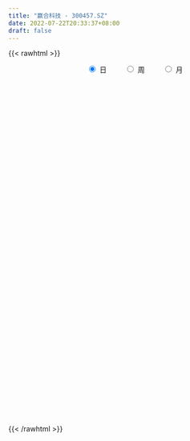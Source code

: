 ```yaml
---
title: "赢合科技 - 300457.SZ"
date: 2022-07-22T20:33:37+08:00
draft: false
---
```

{{< rawhtml >}}
    <div style="text-align: center">
        <label style="padding: 1rem;"><input style="margin-right: .5rem" type="radio" name="period" value="D" checked onclick="period_change(this)">日</label>
        <label style="padding: 1rem;"><input style="margin-right: .5rem" type="radio" name="period" value="W" onclick="period_change(this)">周</label>
        <label style="padding: 1rem;"><input style="margin-right: .5rem" type="radio" name="period" value="M" onclick="period_change(this)">月</label>
    </div>
    <div id="chart" style="height: 700px;"></div> 
    <script type="text/javascript">
        const D_v = [81131.64,142716.42,219577.79,189945.78,187044.9,157643.78,172780.8,141593.39,115149.81,106232.21,76844.37,68972.77,63685.37,77259.98,82313.5,86395.86,50687.68,59324.41,75355.87,61806.3,67799.51,207147.31,181564.26,168823.41,125365.66,137065.52,158104.7,127487.76,85780.51,62478.28,53883.79,89034.13,74033.56,125899.14,189897.4,104993.0,67601.64,75100.71,85266.31,81097.08,63579.51,64282.19,52344.49,86955.45,51245.02,212422.22,115792.24,118131.11,170239.31,95713.45,41467.82,55509.42,65402.6,50607.25,43854.05,39405.18,33930.38,44030.5,66088.88,61257.11,39530.65,31022.41,37561.2,23279.89,52789.54,58111.59,45896.39,49191.17,33431.54,39520.01,50907.88,60239.53,36880.12,37332.8,67387.32,144055.73,181773.75,131814.43,89355.46,81778.55,76348.06,56296.95,52878.78,101784.82,97353.24,87768.52,63332.98,40092.25,37113.49,38454.63,43063.18,37084.48,50673.47,58112.43,37807.26,37959.07,62621.01,69490.49,57302.86,46238.49,49665.77,45379.1,36794.03,38853.25,34630.71,43953.74,48296.97,97529.78,55509.52,72396.16,55681.55,65297.02,89116.14,60591.72,69549.06,171405.27,142667.58,128433.36,127380.5,85415.01,131581.57,101283.09,249244.93,197481.75,336824.36,158261.73,134879.79,142672.48,117843.55,94361.84,109333.65,178828.29,119035.42,513751.13,641288.76,330193.86,361409.79,291244.01,300197.55,359825.82,225248.76,148580.56,178536.76,199578.71,170984.79,153046.6,200511.46,164128.76,138359.37,75415.51,104861.94,101026.93,128477.75,106447.01,145948.93,122805.68,104761.22,87815.42,69678.96,134598.63,106883.38,91470.99,148775.88,82703.4,117816.34,115603.32,275248.42,198258.54,216381.67,116871.54,93371.99,88605.75,67502.33,89309.68,218783.06,238580.83,125722.1,105559.72,90922.97,113886.9,105235.7,74810.2,60014.23,103378.46,88479.85,107242.34,89117.26,66004.1,82331.67,61284.67,94326.99,160968.58,93976.69,120309.72,103492.89,74858.85,75033.06,84835.39,68614.02,157560.83,159639.05,139278.74,88988.64,78350.08,139403.72,75984.58,71266.92,49026.02,72737.76,74219.81,108605.53,80724.76,204598.33,116083.84,99245.53,216014.21,155068.42,145011.2,251234.1,248361.44,359919.02,197764.32,177226.4,228072.9,176735.81,165914.12,161324.75,109349.02,162268.2,196148.35,125250.06,147823.16,108032.36,99661.29,138869.46,125982.71,151214.62,93939.32,92785.58,135820.03,140603.15,148515.03,174786.14,234565.69,136802.48,232823.21,262157.86,552018.47,442105.3,453783.66,369152.95,392390.27,381158.31,228906.13,183127.98,168819.79,305642.93,264851.21,321653.16,275172.64,298726.72,261960.77,272505.61,338803.27,362826.3,251184.34,222189.06,212579.77,258569.6,196007.63,220131.49,207927.17,189805.05,537742.65,335334.56,224059.69,166668.89,418100.24,245945.83,271398.49,328262.1,185943.61,197683.15,183182.57,317073.86,229893.63,171403.9,146880.1,140175.23,114197.05,148645.99,136852.28,191646.13,155025.0,118707.73,177677.01,160059.55,214555.31,138403.39,245133.23,184221.76,167722.65,207130.9,81017.05,111302.64,120212.94,167678.67,108115.61,107994.7,61698.71,59198.14,104101.86,86704.68,300013.57,174167.8,180359.15,139402.08,117039.9,239206.52,180523.93,161938.36,234175.19,156644.12,219819.85,128229.97,159107.45,230938.06,201975.36,147341.53,203125.7,143769.75,204379.39,366454.8,279588.14,194575.03,186501.81,136517.74,179566.81,159099.24,107295.39,142030.28,88289.96,98633.19,115887.47,90750.38,94226.83,86363.21,104255.12,148496.68,83674.82,81010.62,80481.18,71216.95,140104.02,128573.51,82824.84,105977.44,90101.16,79327.02,51562.58,52474.3,59406.25,43780.18,65229.96,66912.82,71878.13,64761.6,105464.46,87503.65,55865.0,70526.22,77673.42,121043.62,163355.48,100416.48,161142.14,146900.54,109014.04,83530.41,72435.94,73284.98,77908.65,88546.32,72292.91,90743.45,169092.83,120659.74,121780.22,104634.84,141869.04,137362.4,91497.54,91726.05,78743.26,105460.94,65721.13,118938.37,101527.24,117435.33,139171.11,80856.08,88089.53,93032.72,71385.23,75780.81,80319.11,79151.33,76276.17,104154.19,115423.44,75416.29,83335.07,128178.32,201976.29,146931.15,75869.48,111104.38,69097.13,100091.18,72004.42,208815.19,111532.72,82160.86,121317.02,118362.8,93401.06,87097.23,66485.41,59430.84,103841.47,119291.15,90535.43,122015.64,122491.29,79144.24,58229.66,97513.13,95705.11,255891.88,272713.75,163400.05,232838.44,177356.81,148095.71,112611.35,74698.03,72166.82,117878.37,159729.05,91824.09,70838.4,86004.41,96394.78,109859.12,108516.68,89417.85,81367.77,126895.42,92402.37,84175.77,91569.56,77216.94,102724.49,97498.52,101054.9,101240.31,84175.29,87853.64,62460.81,160902.58,191223.14,128591.83,99611.45,110507.95,117004.95,154169.35,132690.74,102345.45,117694.56,136621.74,105521.52,157635.08,150645.67,105305.44,68758.85,121911.25,134405.54,106336.38,133843.93,153575.09,110044.96,78393.85,82192.64,150896.2,79583.39,83974.67,86090.22,126595.42,83736.99,114646.19]
const D_histogram = [0.0,0.1448660969,0.4057923426,0.5225577791,0.6297223372,0.651702283,0.8256981615,0.7999829932,0.6250049826,0.3169949667,0.0833403558,-0.0265570995,-0.1309219817,-0.16287029,-0.2405570844,-0.3837726089,-0.462675133,-0.4967149602,-0.4556849922,-0.4586978973,-0.4249331281,-0.1704453872,0.0345746492,0.1371362142,0.2425419233,0.2619653336,0.3624512259,0.3276859636,0.2315596699,0.153177106,0.1011629697,0.029243374,-0.0712325612,-0.2779895546,-0.5220203728,-0.6931066272,-0.7402775642,-0.7719911304,-0.7401783601,-0.669805528,-0.5959335564,-0.5160008634,-0.4493234471,-0.3066334,-0.199024297,0.0664805446,0.1973488876,0.1561092923,-0.1309588651,-0.3353132404,-0.4074243018,-0.4085316253,-0.3271317624,-0.3073058912,-0.267700047,-0.2095044405,-0.1524411642,-0.1338312327,-0.0997885194,-0.1118749888,-0.0658319116,-0.0162504493,0.0227758738,0.0467069386,0.1517130634,0.2748816669,0.3366187538,0.3718025899,0.3685062555,0.311706246,0.2191710418,0.1870847496,0.1513844419,0.1302616121,0.1292968903,0.2747398526,0.3447917839,0.3222886845,0.2568970361,0.155340738,0.1394714495,0.1159199952,0.1083073852,0.1548713331,0.1930312042,0.2222068488,0.2067012195,0.1450248275,0.1115571478,0.092164899,0.0473016539,0.0033957398,-0.0656960289,-0.1308477481,-0.1706710322,-0.1781024617,-0.1440141525,-0.1236514018,-0.0992754784,-0.0689684969,-0.052330008,-0.0424589052,-0.0436319224,-0.0413554164,-0.0375800736,-0.0004305374,0.0301637722,-0.0177752975,-0.0587771715,-0.1008057144,-0.1116886657,-0.0824416245,-0.0925666457,-0.0908896726,-0.0555309498,0.1268471725,0.2307040203,0.2672497298,0.1748419028,0.1030570174,0.12303123,0.0824044486,0.1767673837,0.2284979704,0.4206679937,0.4607246642,0.4080333003,0.3768989931,0.3058043,0.2043968262,0.165421171,0.0912996902,-0.1122157683,-0.5971449533,-0.8640872633,-1.005878232,-1.1220425582,-1.0973495653,-1.0399610204,-0.844016803,-0.7118899993,-0.5842231733,-0.5221486157,-0.4898482802,-0.4748720942,-0.4219556717,-0.3158006327,-0.2015433618,-0.1483647464,-0.0874171821,0.0092274402,0.1046518623,0.2189595468,0.3098936948,0.3558156453,0.3958336077,0.4055385365,0.3807709044,0.3501432844,0.3332428333,0.2918875423,0.272444965,0.2045937965,0.1765001676,0.146316457,0.0682082711,-0.081309489,-0.1648156594,-0.1434816137,-0.1363609971,-0.1018354944,-0.0568163333,-0.0214903193,0.0180827068,0.1398885898,0.1272046991,0.0861215765,0.0579136709,0.0652876522,0.0459268862,0.0234830781,0.0244806099,0.0394244543,0.0820198157,0.1254868673,0.1784228322,0.199012361,0.2003475503,0.169942568,0.1355280697,0.1556170209,0.2065453698,0.2296285608,0.2647961726,0.2591422789,0.2576023072,0.2326073966,0.2000732664,0.1736358343,0.0869158201,0.0854606138,0.093933228,0.0747849813,0.0704285021,0.0913654852,0.0796250574,0.0574096823,0.0430642408,-0.0020706874,-0.0054208518,-0.0270655238,-0.0404733792,0.0158942154,0.050463291,0.0420006978,0.1102991986,0.1641661009,0.2013223605,0.2817576104,0.3353209603,0.4629195229,0.5034571101,0.5161483385,0.4884844781,0.4454363097,0.3448473707,0.2318253519,0.1113015308,0.0495760017,0.0418667497,-0.0031532211,-0.111949454,-0.1890287852,-0.2200591102,-0.1543663966,-0.1013408746,-0.0466782559,-0.0441646069,-0.0456500825,-0.0609473946,-0.123527828,-0.1624045134,-0.2127339647,-0.2760530439,-0.2765567517,-0.2370322678,-0.1605488735,0.0745786942,0.2728393331,0.4184703663,0.5525204864,0.573384454,0.5151613615,0.3881861966,0.2640951859,0.1987691678,0.2083470864,0.2256057875,0.2985902078,0.2667024707,0.0769728468,-0.0934284817,-0.0843017411,0.0019637019,0.1129062373,0.1158182676,0.141223326,0.096109964,0.1033930278,0.0503640996,0.0068702222,-0.070502566,-0.0812921606,-0.0176889777,-0.1232645308,-0.2818375772,-0.3657560207,-0.1902422226,-0.0970138004,0.0063440388,0.1067890924,0.1424636814,0.0887596789,0.075459824,0.1301293762,0.0500161545,-0.0524165542,-0.1103808642,-0.2188696879,-0.2335012548,-0.1943874704,-0.2374281201,-0.332355052,-0.3653630167,-0.4271977341,-0.43523863,-0.3756020783,-0.3766486958,-0.3758882492,-0.4701811574,-0.5038034206,-0.5015931075,-0.5563065223,-0.5487505585,-0.5600229877,-0.4650812159,-0.340668616,-0.2226750326,-0.1622459094,-0.0941081834,-0.0193908419,0.0721704569,0.1425215172,0.357662523,0.4989376127,0.5834573939,0.5838857285,0.5800317036,0.5628009539,0.5597808185,0.5224304293,0.5281474105,0.4757535972,0.4517787823,0.4171256007,0.4200413004,0.4849611938,0.5982754678,0.6503793736,0.7033000988,0.6776889689,0.8043173987,0.5399010597,0.2823322723,0.0827573917,-0.0950834966,-0.2229590928,-0.2076448244,-0.1807690075,-0.2076321056,-0.2809743335,-0.302382465,-0.290066047,-0.3146703368,-0.3508361664,-0.361558744,-0.3447369973,-0.4230661884,-0.502995084,-0.4828637153,-0.4599598909,-0.4182398905,-0.3787235863,-0.3398823085,-0.282942112,-0.2661374817,-0.3194357569,-0.4284673721,-0.4744801245,-0.4794149038,-0.4623568457,-0.4836849943,-0.4598438539,-0.3868333639,-0.351682331,-0.3266239297,-0.2682554269,-0.2769728324,-0.2985703555,-0.2740977224,-0.2903304565,-0.3037604389,-0.3459461892,-0.2997709544,-0.3135455511,-0.2926212129,-0.1948568325,-0.1167909418,-0.0797867245,-0.0849552033,-0.0931177818,-0.0431664465,-0.0792877903,-0.0530499503,-0.0693913577,-0.0144029629,0.0307515071,0.0322053875,0.1197144092,0.1050530422,0.0300732741,-0.0003551525,0.0536194473,0.1090431572,0.192853686,0.2124041108,0.2756842392,0.3158408152,0.4012203677,0.4151044638,0.4386622028,0.4590285153,0.4918732413,0.4933202735,0.4190044161,0.309715261,0.1822523816,0.0509413418,-0.0664415646,-0.100504847,-0.0950083414,-0.1624291455,-0.2735631176,-0.1976007405,-0.0997991335,-0.0180974686,0.088200151,0.1460666414,0.2276469634,0.2452667368,0.228972727,0.1789909658,0.1241464308,0.1824415311,0.2150048272,0.2292428657,0.2103044629,0.1844868748,0.1552904643,-0.0082260582,-0.1184295886,-0.2051250083,-0.3148315958,-0.3839911475,-0.3428256948,-0.3168502216,-0.3418783496,-0.396783321,-0.5457658633,-0.7938001839,-0.9442405431,-0.9034952426,-0.8380834811,-0.684063424,-0.5320744018,-0.4123639157,-0.3067333719,-0.180304545,-0.0221675258,0.1042082831,0.1980708505,0.2687355802,0.3460705554,0.4176381062,0.4783344696,0.5075233063,0.5302313761,0.4539429153,0.3855784335,0.3312672823,0.2980673679,0.2957531989,0.3186266142,0.34451284,0.3956722893,0.4533452356,0.4510555351,0.433886928,0.377309299,0.4213048785,0.5008205242,0.5111358005,0.4648847205,0.4477234233,0.4697340386,0.4789726831,0.5047953652,0.4849015648,0.5077670194,0.5052994203,0.4552987512,0.501533119,0.396473382,0.3492461733,0.2646421552,0.2223461205,0.1151045771,0.0363335433,0.0522059063,0.0090233721,-0.102115679,-0.2287298943,-0.2876855645,-0.2302884919,-0.24476114,-0.2653113746,-0.3186214258,-0.2300379089,-0.1791675583,-0.1561079684]
const D_fast = [0.0,0.1810826211,0.5434569525,0.7908618337,1.0554569762,1.2403624926,1.6207829116,1.7950634916,1.7763367267,1.5475754525,1.3347559305,1.2182192003,1.0811238226,1.0084579418,0.8706318763,0.6314731996,0.4369018922,0.278683325,0.205792045,0.0881046655,0.0156361527,0.2275125469,0.4411762455,0.5780218641,0.744063054,0.8289777976,1.0200764965,1.067232725,1.0289963488,0.9889080614,0.9621846675,0.8975759154,0.7792918399,0.5030374578,0.1285015463,-0.2158613649,-0.4481016928,-0.6728130416,-0.8260448614,-0.9231234113,-0.9982348288,-1.0473023516,-1.0929557971,-1.0269241001,-0.9690710713,-0.6869460935,-0.5067405287,-0.5089528009,-0.8287606746,-1.11694336,-1.2909104968,-1.3941507266,-1.3945338043,-1.4515344059,-1.4788535734,-1.4730340771,-1.4540810919,-1.4689289685,-1.4598333851,-1.4998886016,-1.4703035023,-1.4247846524,-1.3800643609,-1.3444565614,-1.2015221708,-1.0096331505,-0.8637413751,-0.7356068915,-0.6467766621,-0.62565011,-0.6633925538,-0.6487076587,-0.6465618559,-0.6351192826,-0.6037597819,-0.3896318564,-0.2333819791,-0.1753129074,-0.1764802968,-0.2392014104,-0.2202028366,-0.214774292,-0.1953100558,-0.1100282746,-0.0236106025,0.0611167544,0.0972864299,0.0718662448,0.0662878521,0.0699368281,0.0368989964,-0.0061579828,-0.0916737587,-0.1895374149,-0.2720284571,-0.323985502,-0.3259007309,-0.3364508307,-0.3368937769,-0.3238289197,-0.3202729327,-0.3210165562,-0.3330975541,-0.3411599022,-0.3467795777,-0.3097376759,-0.2716024232,-0.3239853173,-0.3796814842,-0.4469114557,-0.4857165734,-0.4770799383,-0.5103466209,-0.531392066,-0.5099160807,-0.2958261653,-0.1342933123,-0.0309351704,-0.0796325217,-0.1256531527,-0.0749211326,-0.094946802,0.0436079791,0.1524630585,0.4498000801,0.6050379167,0.6543548779,0.717445319,0.7228017008,0.6724934336,0.6748730711,0.6235765128,0.3920071123,-0.242208311,-0.7251724369,-1.1184329635,-1.5151079293,-1.7647523278,-1.9673540379,-1.9824140213,-2.0282597174,-2.0466486847,-2.115111281,-2.2052730157,-2.3090148531,-2.3615873486,-2.3343824678,-2.2705110374,-2.2544236085,-2.2153303397,-2.1163788574,-1.9947914698,-1.8257438986,-1.6573363269,-1.522460465,-1.3834841007,-1.2723945377,-1.2019694438,-1.1450612427,-1.0786509854,-1.0470343909,-0.9983657269,-1.0150684463,-0.9990370333,-0.9926416296,-1.0536977477,-1.2235428802,-1.3482529654,-1.3627893231,-1.3897589558,-1.3806923267,-1.3498772489,-1.3199238147,-1.275830112,-1.1190520815,-1.0999347974,-1.1194875259,-1.1332170137,-1.1095211194,-1.1174001638,-1.1339732024,-1.1268555181,-1.1020555601,-1.0389552448,-0.9641164764,-0.8665748034,-0.7962321844,-0.7448101076,-0.7327294479,-0.7332619287,-0.6742687222,-0.5717040309,-0.4912136997,-0.3898470448,-0.3307153687,-0.2678547637,-0.2346978251,-0.2172136387,-0.2002421122,-0.2652331713,-0.2453232243,-0.2133673031,-0.2138193044,-0.200568658,-0.1567903037,-0.1486244671,-0.1564874217,-0.1600668029,-0.205719403,-0.2104247803,-0.2388358334,-0.2623620335,-0.2020208851,-0.1548359867,-0.1527984054,-0.056925105,0.0379833225,0.1254701723,0.2763448247,0.4137384148,0.6570668581,0.8234687227,0.9651970358,1.0596542949,1.1279652039,1.1135881076,1.0585224268,0.9658239884,0.9164924598,0.9192498951,0.8734416191,0.7366580226,0.6123214952,0.5262763926,0.5533775071,0.5810678105,0.6240608651,0.6155333624,0.6026353662,0.5721012054,0.478638815,0.3991610013,0.2956480588,0.1633157187,0.0936728229,0.0739392399,0.1102854157,0.364057657,0.6305281292,0.880776754,1.1529569957,1.3171670768,1.3877343247,1.3578057089,1.2997384947,1.2841047686,1.3457694587,1.4194296067,1.567061579,1.6018494595,1.4313630473,1.2376045984,1.2256559038,1.3124122723,1.451581367,1.4834479641,1.544158854,1.5230729831,1.5562043037,1.5157664005,1.4739900786,1.3789916489,1.3478790142,1.4070599527,1.2706682669,1.0416358262,0.8662783775,0.99423162,1.0632065921,1.1681504409,1.2952927676,1.3665832769,1.3350691942,1.3406342953,1.4278361916,1.3602270084,1.2446901612,1.1591306351,0.9959243895,0.9229175089,0.9134344257,0.8110367459,0.633021051,0.5086723322,0.3400381812,0.2231876278,0.18892366,0.0937148686,0.0005032529,-0.2113349447,-0.370908063,-0.4940960268,-0.6878860722,-0.817517748,-0.9687959242,-0.9901244563,-0.9508790104,-0.8885541852,-0.8686865393,-0.8240758591,-0.7542062281,-0.6446023151,-0.5386208754,-0.2340642389,0.0319452539,0.2623293836,0.4087291504,0.5498830514,0.6733525402,0.8102776093,0.9035348275,1.0412886613,1.1078332472,1.196803128,1.2664313465,1.3743573713,1.5605175631,1.8234007042,2.0380994533,2.2668452032,2.4106563155,2.7383640951,2.6089230209,2.4219373017,2.2430517689,2.0414400065,1.8578246371,1.8212276994,1.8029112644,1.72414014,1.5805543286,1.483550581,1.4233504871,1.3200786132,1.196203742,1.0950914784,1.0257289757,0.8416332375,0.6359555709,0.5353710108,0.4432848625,0.3804448903,0.3252802979,0.2791509985,0.2653556671,0.2156259269,0.0824687125,-0.1336797457,-0.2983125292,-0.4231010344,-0.5216321878,-0.6638815849,-0.755001408,-0.778699259,-0.8314688088,-0.8880663899,-0.8967617439,-0.9747223574,-1.0709624694,-1.1150142669,-1.2038296152,-1.2931997072,-1.4218720049,-1.4506395087,-1.5428004931,-1.5950314582,-1.545981286,-1.4971131307,-1.4800555944,-1.5064628741,-1.537904898,-1.4987451744,-1.5546884658,-1.5417131133,-1.5754023601,-1.524014706,-1.4711723593,-1.461667132,-1.344229508,-1.3326276144,-1.400089064,-1.4306062788,-1.3632268171,-1.2805423179,-1.1485183676,-1.0758669151,-0.9436657269,-0.8245489471,-0.6388643027,-0.5212040906,-0.3879808009,-0.2528573596,-0.0970443232,0.0277327773,0.0581680239,0.0263076841,-0.0555921,-0.1741678043,-0.3081611019,-0.367350596,-0.3856061758,-0.4936342662,-0.6731590177,-0.6465968257,-0.5737450021,-0.4965677043,-0.3682200471,-0.2738368963,-0.1353448334,-0.0564083758,-0.0154592039,-0.0206932236,-0.044501151,0.0594043321,0.1457188351,0.2172675899,0.2509053028,0.2712094334,0.2808356391,0.115262602,-0.0245483256,-0.1625249974,-0.3509394838,-0.5160968224,-0.5606377934,-0.6138748756,-0.724372591,-0.8784733926,-1.1638974008,-1.6103817673,-1.9968822623,-2.1820107724,-2.3261198813,-2.3431156801,-2.3241452584,-2.3075257512,-2.2785785504,-2.1972258598,-2.044630722,-1.8922028423,-1.7488225622,-1.6109739376,-1.4471213235,-1.2711442461,-1.0908642653,-0.9347946021,-0.7795286882,-0.7423314202,-0.7143012937,-0.6857956243,-0.6444786967,-0.572854566,-0.4703244971,-0.3583100613,-0.2082325397,-0.0372232845,0.0732508988,0.1645540236,0.2023037194,0.3516255185,0.5563462953,0.6944455217,0.7644156218,0.8591851804,0.9986293054,1.1276111207,1.2796326441,1.3809642349,1.5307714444,1.6546287003,1.718452719,1.8900703665,1.8841289751,1.9242133097,1.9057698304,1.9190603258,1.8405949267,1.7709072787,1.7998311183,1.7589044271,1.6222364563,1.4384397673,1.307562706,1.3073876556,1.2317247226,1.1448466444,1.0118812367,1.0429552764,1.0490337374,1.0330663352]
const D_slow = [0.0,0.0362165242,0.1376646099,0.2683040546,0.4257346389,0.5886602097,0.7950847501,0.9950804984,1.151331744,1.2305804857,1.2514155747,1.2447762998,1.2120458044,1.1713282319,1.1111889607,1.0152458085,0.8995770253,0.7753982852,0.6614770372,0.5468025628,0.4405692808,0.397957934,0.4066015963,0.4408856499,0.5015211307,0.5670124641,0.6576252706,0.7395467615,0.7974366789,0.8357309554,0.8610216978,0.8683325414,0.8505244011,0.7810270124,0.6505219192,0.4772452624,0.2921758713,0.0991780887,-0.0858665013,-0.2533178833,-0.4023012724,-0.5313014882,-0.64363235,-0.7202907,-0.7700467743,-0.7534266381,-0.7040894162,-0.6650620932,-0.6978018095,-0.7816301196,-0.883486195,-0.9856191013,-1.0674020419,-1.1442285147,-1.2111535265,-1.2635296366,-1.3016399276,-1.3350977358,-1.3600448657,-1.3880136129,-1.4044715908,-1.4085342031,-1.4028402346,-1.3911635,-1.3532352341,-1.2845148174,-1.200360129,-1.1074094815,-1.0152829176,-0.9373563561,-0.8825635956,-0.8357924082,-0.7979462978,-0.7653808947,-0.7330566722,-0.664371709,-0.578173763,-0.4976015919,-0.4333773329,-0.3945421484,-0.359674286,-0.3306942872,-0.3036174409,-0.2648996077,-0.2166418066,-0.1610900944,-0.1094147896,-0.0731585827,-0.0452692957,-0.022228071,-0.0104026575,-0.0095537226,-0.0259777298,-0.0586896668,-0.1013574249,-0.1458830403,-0.1818865784,-0.2127994289,-0.2376182985,-0.2548604227,-0.2679429247,-0.278557651,-0.2894656316,-0.2998044857,-0.3091995041,-0.3093071385,-0.3017661954,-0.3062100198,-0.3209043127,-0.3461057413,-0.3740279077,-0.3946383138,-0.4177799752,-0.4405023934,-0.4543851308,-0.4226733377,-0.3649973327,-0.2981849002,-0.2544744245,-0.2287101701,-0.1979523626,-0.1773512505,-0.1331594046,-0.076034912,0.0291320864,0.1443132525,0.2463215776,0.3405463259,0.4169974009,0.4680966074,0.5094519001,0.5322768227,0.5042228806,0.3549366423,0.1389148265,-0.1125547315,-0.3930653711,-0.6674027624,-0.9273930175,-1.1383972183,-1.3163697181,-1.4624255114,-1.5929626653,-1.7154247354,-1.834142759,-1.9396316769,-2.0185818351,-2.0689676755,-2.1060588621,-2.1279131576,-2.1256062976,-2.099443332,-2.0447034453,-1.9672300216,-1.8782761103,-1.7793177084,-1.6779330742,-1.5827403482,-1.4952045271,-1.4118938187,-1.3389219332,-1.2708106919,-1.2196622428,-1.1755372009,-1.1389580866,-1.1219060189,-1.1422333911,-1.183437306,-1.2193077094,-1.2533979587,-1.2788568323,-1.2930609156,-1.2984334954,-1.2939128187,-1.2589406713,-1.2271394965,-1.2056091024,-1.1911306846,-1.1748087716,-1.16332705,-1.1574562805,-1.151336128,-1.1414800144,-1.1209750605,-1.0896033437,-1.0449976356,-0.9952445454,-0.9451576578,-0.9026720158,-0.8687899984,-0.8298857432,-0.7782494007,-0.7208422605,-0.6546432174,-0.5898576476,-0.5254570708,-0.4673052217,-0.4172869051,-0.3738779465,-0.3521489915,-0.330783838,-0.307300531,-0.2886042857,-0.2709971602,-0.2481557889,-0.2282495245,-0.2138971039,-0.2031310437,-0.2036487156,-0.2050039285,-0.2117703095,-0.2218886543,-0.2179151005,-0.2052992777,-0.1947991033,-0.1672243036,-0.1261827784,-0.0758521882,-0.0054127857,0.0784174544,0.1941473352,0.3200116127,0.4490486973,0.5711698168,0.6825288942,0.7687407369,0.8266970749,0.8545224576,0.866916458,0.8773831454,0.8765948402,0.8486074767,0.8013502804,0.7463355028,0.7077439037,0.682408685,0.670739121,0.6596979693,0.6482854487,0.6330486,0.602166643,0.5615655147,0.5083820235,0.4393687625,0.3702295746,0.3109715077,0.2708342893,0.2894789628,0.3576887961,0.4623063877,0.6004365093,0.7437826228,0.8725729632,0.9696195123,1.0356433088,1.0853356007,1.1374223723,1.1938238192,1.2684713712,1.3351469888,1.3543902005,1.3310330801,1.3099576448,1.3104485703,1.3386751297,1.3676296966,1.402935528,1.4269630191,1.452811276,1.4654023009,1.4671198564,1.4494942149,1.4291711748,1.4247489304,1.3939327977,1.3234734034,1.2320343982,1.1844738426,1.1602203925,1.1618064022,1.1885036753,1.2241195956,1.2463095153,1.2651744713,1.2977068154,1.310210854,1.2971067154,1.2695114993,1.2147940774,1.1564187637,1.1078218961,1.0484648661,0.965376103,0.8740353489,0.7672359154,0.6584262578,0.5645257383,0.4703635643,0.376391502,0.2588462127,0.1328953576,0.0074970807,-0.1315795499,-0.2687671895,-0.4087729364,-0.5250432404,-0.6102103944,-0.6658791526,-0.7064406299,-0.7299676758,-0.7348153862,-0.716772772,-0.6811423927,-0.5917267619,-0.4669923588,-0.3211280103,-0.1751565782,-0.0301486523,0.1105515862,0.2504967908,0.3811043982,0.5131412508,0.6320796501,0.7450243457,0.8493057458,0.9543160709,1.0755563694,1.2251252363,1.3877200797,1.5635451044,1.7329673467,1.9340466963,2.0690219613,2.1396050293,2.1602943773,2.1365235031,2.0807837299,2.0288725238,1.9836802719,1.9317722455,1.8615286621,1.7859330459,1.7134165341,1.63474895,1.5470399084,1.4566502224,1.370465973,1.2646994259,1.1389506549,1.0182347261,0.9032447534,0.7986847808,0.7040038842,0.6190333071,0.5482977791,0.4817634087,0.4019044694,0.2947876264,0.1761675953,0.0563138693,-0.0592753421,-0.1801965906,-0.2951575541,-0.3918658951,-0.4797864778,-0.5614424602,-0.628506317,-0.6977495251,-0.7723921139,-0.8409165445,-0.9134991587,-0.9894392684,-1.0759258157,-1.1508685543,-1.2292549421,-1.3024102453,-1.3511244534,-1.3803221889,-1.40026887,-1.4215076708,-1.4447871162,-1.4555787279,-1.4754006755,-1.488663163,-1.5060110024,-1.5096117432,-1.5019238664,-1.4938725195,-1.4639439172,-1.4376806567,-1.4301623381,-1.4302511263,-1.4168462644,-1.3895854751,-1.3413720536,-1.2882710259,-1.2193499661,-1.1403897623,-1.0400846704,-0.9363085544,-0.8266430037,-0.7118858749,-0.5889175646,-0.4655874962,-0.3608363922,-0.2834075769,-0.2378444815,-0.2251091461,-0.2417195372,-0.266845749,-0.2905978343,-0.3312051207,-0.3995959001,-0.4489960852,-0.4739458686,-0.4784702358,-0.456420198,-0.4199035377,-0.3629917968,-0.3016751126,-0.2444319309,-0.1996841894,-0.1686475817,-0.1230371989,-0.0692859921,-0.0119752757,0.04060084,0.0867225587,0.1255451748,0.1234886602,0.093881263,0.042600011,-0.036107888,-0.1321056749,-0.2178120986,-0.297024654,-0.3824942414,-0.4816900717,-0.6181315375,-0.8165815835,-1.0526417192,-1.2785155299,-1.4880364001,-1.6590522561,-1.7920708566,-1.8951618355,-1.9718451785,-2.0169213148,-2.0224631962,-1.9964111254,-1.9468934128,-1.8797095177,-1.7931918789,-1.6887823524,-1.5691987349,-1.4423179084,-1.3097600644,-1.1962743355,-1.0998797271,-1.0170629066,-0.9425460646,-0.8686077649,-0.7889511113,-0.7028229013,-0.603904829,-0.4905685201,-0.3778046363,-0.2693329043,-0.1750055796,-0.06967936,0.0555257711,0.1833097212,0.2995309013,0.4114617571,0.5288952668,0.6486384376,0.7748372789,0.8960626701,1.0230044249,1.14932928,1.2631539678,1.3885372475,1.4876555931,1.5749671364,1.6411276752,1.6967142053,1.7254903496,1.7345737354,1.747625212,1.749881055,1.7243521353,1.6671696617,1.5952482706,1.5376761476,1.4764858626,1.4101580189,1.3305026625,1.2729931853,1.2282012957,1.1891743036]
const D_data = [['2020-07-03', 32.11, 31.81, 31.51, 32.61],['2020-07-06', 31.9, 34.08, 31.5, 34.68],['2020-07-07', 34.7, 36.87, 33.78, 37.49],['2020-07-08', 37.0, 36.49, 35.51, 37.57],['2020-07-09', 36.46, 37.49, 35.56, 37.5],['2020-07-10', 37.48, 37.36, 36.55, 37.86],['2020-07-13', 37.38, 40.49, 37.24, 40.49],['2020-07-14', 40.4, 39.17, 38.35, 40.42],['2020-07-15', 39.18, 37.48, 37.05, 39.58],['2020-07-16', 37.49, 35.05, 35.0, 37.76],['2020-07-17', 34.9, 34.85, 34.3, 35.95],['2020-07-20', 34.91, 35.67, 34.6, 35.85],['2020-07-21', 35.75, 35.27, 34.86, 35.8],['2020-07-22', 35.1, 35.86, 34.9, 35.99],['2020-07-23', 35.68, 34.99, 34.4, 36.08],['2020-07-24', 34.66, 33.47, 33.0, 35.02],['2020-07-27', 33.3, 33.47, 32.9, 34.18],['2020-07-28', 33.5, 33.46, 33.14, 33.95],['2020-07-29', 33.45, 34.14, 33.09, 34.16],['2020-07-30', 34.16, 33.41, 33.33, 34.19],['2020-07-31', 33.38, 33.67, 33.1, 33.79],['2020-08-03', 33.77, 37.04, 33.61, 37.04],['2020-08-04', 37.52, 37.67, 36.89, 38.42],['2020-08-05', 37.5, 37.35, 36.44, 38.17],['2020-08-06', 37.43, 38.17, 36.7, 38.28],['2020-08-07', 38.21, 37.71, 36.5, 38.45],['2020-08-10', 37.65, 39.39, 36.99, 39.58],['2020-08-11', 39.5, 38.25, 38.11, 39.99],['2020-08-12', 38.32, 37.46, 36.8, 38.7],['2020-08-13', 37.44, 37.48, 37.09, 38.06],['2020-08-14', 37.51, 37.68, 37.05, 37.9],['2020-08-17', 37.7, 37.27, 36.71, 37.9],['2020-08-18', 37.45, 36.55, 36.0, 37.88],['2020-08-19', 36.2, 34.36, 34.0, 36.47],['2020-08-20', 34.1, 32.45, 31.95, 34.8],['2020-08-21', 32.54, 31.83, 31.68, 32.9],['2020-08-24', 31.97, 32.27, 31.5, 32.66],['2020-08-25', 32.35, 31.67, 31.52, 32.77],['2020-08-26', 31.6, 31.86, 30.52, 31.92],['2020-08-27', 31.8, 32.03, 31.38, 32.59],['2020-08-28', 32.19, 31.91, 31.51, 32.82],['2020-08-31', 31.98, 31.89, 31.68, 32.44],['2020-09-01', 31.9, 31.65, 31.25, 32.06],['2020-09-02', 31.77, 32.77, 31.46, 33.2],['2020-09-03', 32.76, 32.7, 32.23, 32.89],['2020-09-04', 32.2, 35.53, 31.93, 36.15],['2020-09-07', 35.58, 34.92, 34.49, 35.88],['2020-09-08', 35.3, 33.05, 33.0, 35.47],['2020-09-09', 32.29, 28.99, 28.73, 32.3],['2020-09-10', 29.08, 28.4, 28.09, 29.65],['2020-09-11', 28.5, 28.89, 28.29, 29.24],['2020-09-14', 29.02, 29.12, 28.64, 29.6],['2020-09-15', 29.24, 29.93, 28.9, 30.25],['2020-09-16', 29.9, 29.02, 28.74, 29.9],['2020-09-17', 28.91, 29.03, 28.3, 29.33],['2020-09-18', 29.05, 29.16, 28.68, 29.17],['2020-09-21', 29.12, 29.13, 28.9, 29.44],['2020-09-22', 29.17, 28.55, 28.42, 29.38],['2020-09-23', 28.68, 28.6, 28.38, 29.17],['2020-09-24', 28.57, 27.8, 27.3, 28.75],['2020-09-25', 27.81, 28.35, 27.81, 28.5],['2020-09-28', 28.26, 28.42, 28.08, 28.66],['2020-09-29', 28.63, 28.33, 28.18, 28.98],['2020-09-30', 28.4, 28.14, 28.1, 28.55],['2020-10-09', 28.41, 29.39, 28.41, 29.49],['2020-10-12', 29.6, 30.22, 29.58, 30.23],['2020-10-13', 30.2, 30.02, 29.7, 30.35],['2020-10-14', 29.96, 30.07, 29.81, 30.28],['2020-10-15', 30.1, 29.82, 29.77, 30.36],['2020-10-16', 29.8, 29.12, 28.98, 29.96],['2020-10-19', 29.3, 28.35, 28.18, 29.49],['2020-10-20', 28.42, 28.81, 27.6, 28.88],['2020-10-21', 28.84, 28.6, 28.45, 29.19],['2020-10-22', 28.4, 28.63, 28.05, 28.81],['2020-10-23', 28.5, 28.82, 28.19, 29.38],['2020-10-26', 28.9, 31.11, 28.9, 31.4],['2020-10-27', 32.3, 30.91, 30.73, 33.06],['2020-10-28', 30.8, 30.07, 29.27, 30.82],['2020-10-29', 29.4, 29.46, 29.12, 29.66],['2020-10-30', 29.64, 28.66, 28.22, 29.97],['2020-11-02', 28.6, 29.48, 28.22, 29.74],['2020-11-03', 29.55, 29.33, 29.0, 29.7],['2020-11-04', 29.32, 29.49, 29.12, 29.84],['2020-11-05', 29.73, 30.34, 29.54, 30.38],['2020-11-06', 30.41, 30.57, 30.09, 31.17],['2020-11-09', 30.99, 30.78, 30.21, 31.1],['2020-11-10', 30.62, 30.41, 29.91, 30.78],['2020-11-11', 30.42, 29.75, 29.71, 30.56],['2020-11-12', 29.78, 29.94, 29.72, 30.01],['2020-11-13', 29.91, 30.05, 29.7, 30.3],['2020-11-16', 29.98, 29.61, 29.25, 29.98],['2020-11-17', 29.7, 29.4, 29.22, 30.3],['2020-11-18', 29.38, 28.75, 28.52, 29.58],['2020-11-19', 28.75, 28.35, 27.98, 28.8],['2020-11-20', 28.46, 28.25, 28.1, 28.67],['2020-11-23', 28.29, 28.37, 28.05, 28.44],['2020-11-24', 28.57, 28.81, 28.27, 28.94],['2020-11-25', 28.95, 28.65, 28.52, 29.36],['2020-11-26', 28.65, 28.7, 28.23, 28.92],['2020-11-27', 28.8, 28.82, 28.44, 29.12],['2020-11-30', 28.72, 28.69, 28.48, 29.16],['2020-12-01', 28.8, 28.6, 28.4, 28.97],['2020-12-02', 28.69, 28.41, 28.3, 28.69],['2020-12-03', 28.4, 28.38, 28.28, 28.62],['2020-12-04', 28.38, 28.34, 28.07, 28.46],['2020-12-07', 28.33, 28.81, 28.02, 28.83],['2020-12-08', 28.95, 28.88, 28.69, 29.14],['2020-12-09', 28.91, 27.81, 27.38, 29.2],['2020-12-10', 27.77, 27.58, 27.17, 27.88],['2020-12-11', 27.79, 27.23, 27.03, 27.87],['2020-12-14', 27.23, 27.34, 27.0, 27.35],['2020-12-15', 28.0, 27.76, 27.4, 28.5],['2020-12-16', 27.83, 27.19, 27.1, 27.9],['2020-12-17', 27.24, 27.18, 26.95, 27.4],['2020-12-18', 27.2, 27.58, 27.18, 27.82],['2020-12-21', 27.79, 29.98, 27.28, 30.0],['2020-12-22', 29.9, 29.86, 29.3, 30.08],['2020-12-23', 29.87, 29.55, 29.16, 30.0],['2020-12-24', 29.61, 27.92, 27.5, 29.7],['2020-12-25', 27.7, 27.81, 27.12, 28.0],['2020-12-28', 27.78, 28.88, 27.46, 28.95],['2020-12-29', 28.91, 28.12, 27.65, 29.07],['2020-12-30', 28.3, 30.04, 28.3, 30.67],['2020-12-31', 29.94, 30.05, 29.54, 30.56],['2021-01-04', 30.04, 32.73, 29.83, 33.1],['2021-01-05', 32.46, 31.82, 31.21, 32.46],['2021-01-06', 31.9, 31.0, 30.49, 32.0],['2021-01-07', 30.96, 31.4, 30.66, 31.58],['2021-01-08', 31.4, 30.95, 30.0, 31.8],['2021-01-11', 30.96, 30.37, 29.77, 30.98],['2021-01-12', 30.86, 30.99, 30.25, 31.27],['2021-01-13', 31.73, 30.42, 30.23, 32.69],['2021-01-14', 30.17, 28.11, 28.08, 30.19],['2021-01-15', 27.2, 22.49, 22.49, 27.49],['2021-01-18', 19.0, 22.63, 19.0, 23.7],['2021-01-19', 22.01, 22.34, 21.8, 23.15],['2021-01-20', 22.0, 21.07, 20.31, 22.49],['2021-01-21', 20.84, 21.62, 20.27, 21.78],['2021-01-22', 22.4, 21.28, 21.21, 22.7],['2021-01-25', 21.27, 22.8, 21.0, 23.24],['2021-01-26', 22.33, 22.09, 21.67, 22.63],['2021-01-27', 21.95, 22.02, 21.87, 22.58],['2021-01-28', 21.46, 21.05, 21.02, 21.9],['2021-01-29', 21.24, 20.29, 19.6, 21.5],['2021-02-01', 20.19, 19.56, 19.55, 20.64],['2021-02-02', 19.79, 19.59, 19.52, 20.27],['2021-02-03', 20.0, 20.11, 19.85, 20.9],['2021-02-04', 19.91, 20.31, 19.82, 20.83],['2021-02-05', 20.3, 19.56, 19.41, 20.44],['2021-02-08', 19.67, 19.57, 19.2, 19.83],['2021-02-09', 19.58, 20.11, 19.42, 20.31],['2021-02-10', 20.1, 20.36, 19.88, 20.56],['2021-02-18', 20.68, 21.0, 20.39, 21.2],['2021-02-19', 21.03, 21.19, 20.69, 21.31],['2021-02-22', 21.15, 20.99, 20.95, 21.74],['2021-02-23', 20.95, 21.19, 20.42, 21.53],['2021-02-24', 21.2, 21.02, 20.8, 21.55],['2021-02-25', 21.3, 20.63, 20.62, 21.3],['2021-02-26', 20.28, 20.48, 20.1, 20.81],['2021-03-01', 20.71, 20.59, 20.23, 20.89],['2021-03-02', 20.6, 20.18, 20.02, 20.79],['2021-03-03', 20.0, 20.33, 19.98, 20.34],['2021-03-04', 20.2, 19.5, 19.41, 20.22],['2021-03-05', 19.12, 19.72, 19.11, 19.84],['2021-03-08', 19.78, 19.5, 19.45, 20.4],['2021-03-09', 19.5, 18.53, 18.18, 19.65],['2021-03-10', 18.8, 16.85, 16.53, 18.89],['2021-03-11', 16.63, 16.78, 16.6, 17.16],['2021-03-12', 16.98, 17.63, 16.84, 17.95],['2021-03-15', 17.5, 17.24, 16.98, 17.54],['2021-03-16', 17.18, 17.42, 17.13, 17.59],['2021-03-17', 17.44, 17.52, 17.13, 17.77],['2021-03-18', 17.64, 17.4, 17.3, 17.64],['2021-03-19', 17.13, 17.47, 17.01, 17.81],['2021-03-22', 17.62, 18.82, 17.62, 19.31],['2021-03-23', 17.66, 17.36, 17.06, 17.94],['2021-03-24', 17.2, 16.77, 16.66, 17.25],['2021-03-25', 16.68, 16.63, 16.51, 17.03],['2021-03-26', 16.6, 16.9, 16.59, 16.94],['2021-03-29', 16.9, 16.41, 16.41, 16.95],['2021-03-30', 16.44, 16.12, 16.12, 16.5],['2021-03-31', 16.13, 16.21, 16.06, 16.27],['2021-04-01', 16.21, 16.29, 16.15, 16.33],['2021-04-02', 16.3, 16.68, 16.18, 16.82],['2021-04-06', 16.71, 16.85, 16.61, 17.13],['2021-04-07', 17.2, 17.2, 16.97, 17.43],['2021-04-08', 17.2, 17.0, 16.97, 17.4],['2021-04-09', 17.0, 16.84, 16.77, 17.05],['2021-04-12', 16.77, 16.38, 16.28, 17.0],['2021-04-13', 16.3, 16.15, 16.11, 16.46],['2021-04-14', 16.15, 16.79, 16.15, 16.98],['2021-04-15', 16.96, 17.4, 16.66, 17.78],['2021-04-16', 17.28, 17.32, 17.11, 17.55],['2021-04-19', 17.35, 17.73, 17.3, 17.93],['2021-04-20', 17.6, 17.42, 17.4, 17.97],['2021-04-21', 17.32, 17.58, 17.25, 17.8],['2021-04-22', 17.5, 17.34, 17.27, 17.65],['2021-04-23', 17.24, 17.2, 16.96, 17.46],['2021-04-26', 17.2, 17.21, 17.03, 17.4],['2021-04-27', 16.6, 16.2, 15.99, 16.86],['2021-04-28', 16.22, 17.05, 16.02, 17.43],['2021-04-29', 17.18, 17.22, 16.85, 17.75],['2021-04-30', 17.19, 16.87, 16.86, 17.42],['2021-05-06', 16.99, 17.01, 16.84, 17.56],['2021-05-07', 17.0, 17.4, 16.7, 17.85],['2021-05-10', 17.18, 17.05, 16.94, 17.58],['2021-05-11', 16.88, 16.85, 16.49, 17.06],['2021-05-12', 16.72, 16.86, 16.71, 16.95],['2021-05-13', 16.79, 16.3, 16.3, 16.88],['2021-05-14', 16.65, 16.66, 16.39, 16.98],['2021-05-17', 16.66, 16.32, 16.23, 16.88],['2021-05-18', 16.28, 16.27, 16.11, 16.43],['2021-05-19', 16.26, 17.22, 16.2, 17.38],['2021-05-20', 17.4, 17.19, 17.13, 17.55],['2021-05-21', 17.29, 16.73, 16.69, 17.34],['2021-05-24', 16.69, 17.89, 16.65, 18.18],['2021-05-25', 17.99, 18.13, 17.61, 18.28],['2021-05-26', 18.18, 18.3, 17.91, 18.46],['2021-05-27', 18.1, 19.35, 18.05, 19.48],['2021-05-28', 19.2, 19.63, 19.1, 20.29],['2021-05-31', 19.51, 21.39, 19.51, 22.2],['2021-06-01', 21.12, 21.18, 21.0, 21.78],['2021-06-02', 21.12, 21.44, 20.89, 22.0],['2021-06-03', 22.2, 21.37, 20.92, 22.44],['2021-06-04', 21.06, 21.45, 20.8, 21.93],['2021-06-07', 21.58, 20.76, 20.58, 21.58],['2021-06-08', 20.9, 20.37, 20.21, 21.46],['2021-06-09', 20.48, 19.9, 19.81, 20.51],['2021-06-10', 19.91, 20.33, 19.7, 20.88],['2021-06-11', 20.77, 20.98, 20.4, 21.69],['2021-06-15', 20.76, 20.51, 20.23, 21.3],['2021-06-16', 20.47, 19.37, 19.32, 20.66],['2021-06-17', 19.66, 19.26, 19.03, 19.77],['2021-06-18', 19.3, 19.49, 19.2, 19.85],['2021-06-21', 19.47, 20.75, 19.28, 20.89],['2021-06-22', 20.95, 20.91, 20.43, 21.2],['2021-06-23', 20.92, 21.26, 20.9, 21.7],['2021-06-24', 21.6, 20.82, 20.74, 21.6],['2021-06-25', 20.82, 20.83, 20.41, 21.32],['2021-06-28', 21.0, 20.66, 20.62, 21.74],['2021-06-29', 20.88, 19.87, 19.77, 20.98],['2021-06-30', 19.84, 19.86, 19.42, 20.16],['2021-07-01', 19.97, 19.4, 19.4, 20.89],['2021-07-02', 19.51, 18.8, 18.65, 19.79],['2021-07-05', 18.85, 19.25, 18.83, 19.5],['2021-07-06', 19.12, 19.7, 18.81, 20.61],['2021-07-07', 19.7, 20.36, 19.36, 20.45],['2021-07-08', 20.71, 23.2, 20.51, 23.99],['2021-07-09', 22.71, 24.1, 22.45, 24.34],['2021-07-12', 24.99, 24.71, 24.2, 25.6],['2021-07-13', 24.72, 25.79, 24.3, 26.5],['2021-07-14', 25.4, 25.34, 25.25, 27.1],['2021-07-15', 25.36, 24.8, 23.29, 25.78],['2021-07-16', 25.08, 23.93, 23.85, 25.19],['2021-07-19', 24.18, 23.69, 23.62, 24.81],['2021-07-20', 23.4, 24.25, 23.39, 24.55],['2021-07-21', 24.24, 25.36, 24.1, 26.18],['2021-07-22', 25.79, 25.87, 25.39, 26.47],['2021-07-23', 25.78, 27.2, 25.66, 28.48],['2021-07-26', 27.59, 26.41, 25.74, 28.05],['2021-07-27', 26.3, 24.16, 24.1, 27.2],['2021-07-28', 24.12, 23.61, 22.11, 24.49],['2021-07-29', 24.39, 25.54, 23.9, 25.95],['2021-07-30', 26.11, 26.92, 25.7, 27.4],['2021-08-02', 27.45, 28.0, 27.44, 29.75],['2021-08-03', 28.28, 27.24, 26.65, 28.45],['2021-08-04', 27.03, 27.9, 26.95, 28.2],['2021-08-05', 27.4, 27.26, 27.1, 28.75],['2021-08-06', 27.59, 28.1, 27.2, 28.69],['2021-08-09', 28.0, 27.49, 26.66, 28.0],['2021-08-10', 27.64, 27.58, 26.78, 28.48],['2021-08-11', 27.25, 27.01, 26.8, 28.14],['2021-08-12', 26.82, 27.75, 26.55, 28.05],['2021-08-13', 30.0, 28.99, 28.8, 31.5],['2021-08-16', 29.03, 26.9, 26.8, 29.45],['2021-08-17', 27.0, 25.55, 25.3, 27.14],['2021-08-18', 25.65, 25.75, 25.18, 26.35],['2021-08-19', 25.78, 29.2, 25.59, 29.63],['2021-08-20', 29.4, 28.95, 28.3, 29.68],['2021-08-23', 29.29, 29.74, 28.16, 30.39],['2021-08-24', 29.92, 30.47, 29.92, 31.87],['2021-08-25', 30.07, 30.3, 29.46, 30.79],['2021-08-26', 30.4, 29.4, 29.25, 31.2],['2021-08-27', 29.5, 29.97, 28.9, 30.29],['2021-08-30', 30.94, 31.2, 30.9, 32.99],['2021-08-31', 31.49, 29.7, 29.5, 31.49],['2021-09-01', 29.66, 29.11, 28.31, 30.22],['2021-09-02', 28.81, 29.35, 28.81, 30.03],['2021-09-03', 29.01, 28.31, 28.1, 30.33],['2021-09-06', 28.3, 29.14, 28.02, 29.34],['2021-09-07', 29.48, 29.87, 28.84, 30.1],['2021-09-08', 29.9, 28.81, 28.58, 29.96],['2021-09-09', 28.88, 27.7, 27.33, 29.28],['2021-09-10', 27.6, 27.98, 26.77, 28.14],['2021-09-13', 28.0, 27.16, 26.8, 28.0],['2021-09-14', 26.85, 27.4, 26.84, 28.52],['2021-09-15', 26.9, 28.15, 26.8, 28.21],['2021-09-16', 27.8, 27.32, 27.21, 29.15],['2021-09-17', 27.2, 27.1, 26.5, 28.25],['2021-09-22', 26.66, 25.36, 25.3, 27.3],['2021-09-23', 26.08, 25.41, 25.25, 26.14],['2021-09-24', 25.37, 25.38, 24.73, 25.78],['2021-09-27', 25.15, 24.09, 23.46, 25.53],['2021-09-28', 24.32, 24.27, 23.9, 24.57],['2021-09-29', 24.08, 23.53, 23.39, 24.58],['2021-09-30', 23.8, 24.61, 23.6, 24.68],['2021-10-08', 25.22, 25.17, 24.96, 26.18],['2021-10-11', 25.07, 25.43, 24.81, 25.85],['2021-10-12', 25.28, 24.94, 24.78, 25.91],['2021-10-13', 25.02, 25.18, 24.66, 25.25],['2021-10-14', 25.1, 25.5, 25.03, 25.9],['2021-10-15', 25.61, 26.08, 25.3, 26.35],['2021-10-18', 26.08, 26.24, 25.8, 26.5],['2021-10-19', 26.3, 28.94, 26.2, 30.05],['2021-10-20', 28.81, 29.25, 28.7, 29.65],['2021-10-21', 29.87, 29.53, 29.2, 30.5],['2021-10-22', 29.9, 29.14, 29.03, 29.92],['2021-10-25', 29.0, 29.53, 28.91, 29.97],['2021-10-26', 29.53, 29.77, 29.52, 31.36],['2021-10-27', 29.0, 30.37, 29.0, 30.51],['2021-10-28', 30.0, 30.31, 29.82, 31.3],['2021-10-29', 30.59, 31.25, 30.38, 31.8],['2021-11-01', 31.25, 30.88, 30.45, 31.68],['2021-11-02', 30.81, 31.5, 30.73, 32.12],['2021-11-03', 31.7, 31.67, 31.02, 32.16],['2021-11-04', 31.64, 32.52, 31.64, 33.26],['2021-11-05', 33.01, 33.99, 32.7, 35.8],['2021-11-08', 34.67, 35.68, 33.8, 35.98],['2021-11-09', 35.33, 36.05, 35.25, 36.36],['2021-11-10', 35.8, 37.1, 35.0, 37.52],['2021-11-11', 36.99, 36.98, 36.37, 37.8],['2021-11-12', 36.96, 40.02, 36.88, 40.28],['2021-11-15', 39.8, 35.57, 35.44, 40.87],['2021-11-16', 36.46, 34.87, 34.54, 37.35],['2021-11-17', 35.67, 34.81, 34.58, 35.77],['2021-11-18', 35.18, 34.36, 33.66, 35.18],['2021-11-19', 34.02, 34.33, 34.02, 35.51],['2021-11-22', 35.0, 35.94, 34.82, 36.23],['2021-11-23', 35.55, 36.33, 35.55, 37.6],['2021-11-24', 36.6, 35.78, 35.56, 37.0],['2021-11-25', 35.78, 35.0, 34.68, 35.98],['2021-11-26', 34.93, 35.42, 34.91, 36.48],['2021-11-29', 35.02, 35.83, 35.01, 36.19],['2021-11-30', 35.85, 35.33, 35.08, 36.5],['2021-12-01', 34.89, 34.98, 34.38, 35.79],['2021-12-02', 35.42, 35.1, 34.65, 35.85],['2021-12-03', 35.0, 35.38, 34.85, 35.6],['2021-12-06', 34.85, 33.9, 33.9, 35.52],['2021-12-07', 34.11, 33.25, 32.78, 34.25],['2021-12-08', 33.49, 34.1, 33.32, 34.24],['2021-12-09', 34.28, 34.01, 33.81, 34.61],['2021-12-10', 33.85, 34.19, 33.34, 34.4],['2021-12-13', 33.98, 34.17, 33.5, 34.33],['2021-12-14', 34.01, 34.18, 33.63, 35.75],['2021-12-15', 34.18, 34.5, 33.9, 35.58],['2021-12-16', 34.36, 34.05, 33.78, 34.8],['2021-12-17', 34.06, 32.9, 32.71, 34.39],['2021-12-20', 32.81, 31.51, 31.39, 33.06],['2021-12-21', 31.55, 31.55, 30.77, 32.08],['2021-12-22', 31.99, 31.56, 31.45, 32.23],['2021-12-23', 31.8, 31.49, 31.3, 31.82],['2021-12-24', 31.67, 30.6, 30.49, 32.2],['2021-12-27', 30.69, 30.76, 30.4, 31.11],['2021-12-28', 30.76, 31.25, 30.5, 31.52],['2021-12-29', 31.65, 30.71, 30.6, 31.65],['2021-12-30', 31.03, 30.4, 30.31, 31.26],['2021-12-31', 30.4, 30.72, 30.4, 31.22],['2022-01-04', 31.0, 29.7, 29.5, 31.62],['2022-01-05', 29.69, 29.12, 28.63, 29.99],['2022-01-06', 29.25, 29.36, 28.7, 29.57],['2022-01-07', 29.3, 28.52, 28.51, 29.59],['2022-01-10', 28.3, 28.1, 27.93, 28.63],['2022-01-11', 28.12, 27.18, 27.04, 28.14],['2022-01-12', 27.48, 27.88, 27.2, 28.02],['2022-01-13', 28.0, 26.8, 26.8, 28.1],['2022-01-14', 26.8, 26.83, 26.18, 27.13],['2022-01-17', 26.48, 27.73, 26.43, 27.93],['2022-01-18', 27.84, 27.64, 27.42, 28.52],['2022-01-19', 27.68, 27.16, 26.9, 27.79],['2022-01-20', 27.3, 26.45, 26.4, 27.39],['2022-01-21', 26.37, 26.1, 25.91, 26.83],['2022-01-24', 26.02, 26.68, 26.0, 26.81],['2022-01-25', 26.46, 25.38, 25.22, 26.81],['2022-01-26', 25.51, 25.87, 25.45, 26.18],['2022-01-27', 26.15, 25.1, 25.07, 26.8],['2022-01-28', 26.16, 25.85, 25.25, 26.66],['2022-02-07', 26.62, 25.79, 25.6, 26.9],['2022-02-08', 25.7, 25.18, 24.61, 26.0],['2022-02-09', 25.15, 26.35, 24.8, 26.45],['2022-02-10', 26.22, 25.15, 24.91, 26.33],['2022-02-11', 24.71, 24.0, 23.88, 25.06],['2022-02-14', 23.6, 24.08, 23.36, 24.73],['2022-02-15', 24.3, 25.02, 24.03, 25.08],['2022-02-16', 25.01, 25.2, 25.0, 25.59],['2022-02-17', 25.01, 25.86, 24.96, 26.28],['2022-02-18', 25.5, 25.31, 25.08, 25.89],['2022-02-21', 25.65, 26.1, 25.48, 26.5],['2022-02-22', 25.67, 26.16, 25.6, 26.66],['2022-02-23', 26.01, 27.2, 26.01, 27.35],['2022-02-24', 26.96, 26.76, 26.31, 27.85],['2022-02-25', 27.53, 27.2, 27.0, 27.71],['2022-02-28', 27.09, 27.53, 27.0, 27.95],['2022-03-01', 27.77, 28.12, 27.38, 28.29],['2022-03-02', 27.97, 28.14, 27.5, 28.45],['2022-03-03', 28.22, 27.3, 27.25, 28.36],['2022-03-04', 27.06, 26.61, 26.36, 27.4],['2022-03-07', 26.31, 25.9, 25.84, 26.75],['2022-03-08', 26.01, 25.21, 25.12, 26.41],['2022-03-09', 25.34, 24.67, 23.98, 25.72],['2022-03-10', 25.6, 25.2, 25.2, 25.98],['2022-03-11', 24.8, 25.5, 24.33, 25.6],['2022-03-14', 25.09, 24.27, 24.27, 25.7],['2022-03-15', 24.12, 23.01, 22.97, 24.78],['2022-03-16', 23.6, 25.01, 23.22, 25.09],['2022-03-17', 25.8, 25.57, 25.41, 26.48],['2022-03-18', 25.35, 25.74, 25.14, 25.9],['2022-03-21', 25.99, 26.52, 25.84, 26.8],['2022-03-22', 26.39, 26.39, 26.17, 26.92],['2022-03-23', 27.1, 27.16, 26.6, 27.43],['2022-03-24', 27.16, 26.77, 26.5, 27.16],['2022-03-25', 27.6, 26.5, 26.45, 28.15],['2022-03-28', 26.1, 26.03, 25.53, 26.98],['2022-03-29', 26.11, 25.78, 25.28, 26.35],['2022-03-30', 25.91, 27.31, 25.89, 27.53],['2022-03-31', 27.25, 27.38, 26.96, 27.75],['2022-04-01', 27.19, 27.45, 27.1, 28.09],['2022-04-06', 27.3, 27.2, 26.49, 27.55],['2022-04-07', 27.12, 27.16, 26.97, 27.74],['2022-04-08', 27.2, 27.12, 26.57, 27.45],['2022-04-11', 26.89, 24.99, 24.9, 26.89],['2022-04-12', 25.11, 24.88, 24.03, 25.4],['2022-04-13', 24.95, 24.52, 23.95, 25.36],['2022-04-14', 24.98, 23.49, 23.11, 25.18],['2022-04-15', 23.27, 23.22, 22.51, 23.58],['2022-04-18', 23.2, 24.21, 22.81, 24.55],['2022-04-19', 24.12, 23.9, 23.82, 24.79],['2022-04-20', 23.87, 22.95, 22.82, 24.08],['2022-04-21', 22.71, 22.0, 21.96, 23.4],['2022-04-22', 21.5, 19.81, 19.8, 21.98],['2022-04-25', 19.0, 16.85, 16.85, 19.0],['2022-04-26', 16.93, 16.16, 16.08, 17.31],['2022-04-27', 16.0, 17.35, 15.57, 17.36],['2022-04-28', 17.17, 17.05, 16.9, 17.87],['2022-04-29', 17.31, 17.92, 16.94, 18.01],['2022-05-05', 17.89, 17.99, 17.61, 18.38],['2022-05-06', 17.5, 17.68, 17.35, 18.05],['2022-05-09', 17.65, 17.55, 17.37, 17.97],['2022-05-10', 17.4, 17.96, 17.11, 18.14],['2022-05-11', 17.81, 18.76, 17.8, 19.54],['2022-05-12', 18.51, 18.88, 18.5, 19.08],['2022-05-13', 19.02, 18.91, 18.61, 19.26],['2022-05-16', 19.2, 18.98, 18.85, 19.45],['2022-05-17', 18.98, 19.45, 18.76, 19.47],['2022-05-18', 19.55, 19.84, 19.25, 20.19],['2022-05-19', 19.55, 20.19, 19.5, 20.3],['2022-05-20', 20.1, 20.22, 19.92, 20.44],['2022-05-23', 20.23, 20.5, 20.1, 20.62],['2022-05-24', 20.5, 19.33, 19.25, 20.52],['2022-05-25', 19.33, 19.21, 18.92, 19.55],['2022-05-26', 19.37, 19.19, 18.66, 19.48],['2022-05-27', 19.4, 19.33, 19.15, 19.96],['2022-05-30', 19.52, 19.73, 19.2, 19.8],['2022-05-31', 19.7, 20.23, 19.38, 20.35],['2022-06-01', 20.15, 20.56, 20.06, 20.92],['2022-06-02', 20.41, 21.29, 20.31, 21.55],['2022-06-06', 21.52, 21.93, 21.18, 22.27],['2022-06-07', 21.9, 21.63, 21.22, 22.0],['2022-06-08', 21.62, 21.7, 21.19, 22.08],['2022-06-09', 21.66, 21.3, 21.18, 21.79],['2022-06-10', 21.25, 22.83, 21.0, 23.36],['2022-06-13', 22.84, 23.98, 22.78, 24.48],['2022-06-14', 23.9, 23.78, 23.09, 23.9],['2022-06-15', 24.22, 23.4, 23.4, 24.64],['2022-06-16', 23.54, 24.01, 23.28, 24.12],['2022-06-17', 23.6, 24.95, 23.53, 25.1],['2022-06-20', 25.45, 25.34, 25.18, 26.62],['2022-06-21', 25.21, 26.14, 24.98, 26.34],['2022-06-22', 25.88, 26.1, 25.81, 26.78],['2022-06-23', 26.29, 27.18, 26.03, 27.33],['2022-06-24', 27.28, 27.48, 26.8, 27.87],['2022-06-27', 27.32, 27.3, 27.16, 27.67],['2022-06-28', 27.3, 29.07, 27.15, 29.19],['2022-06-29', 28.68, 27.58, 27.54, 29.6],['2022-06-30', 27.71, 28.41, 27.4, 28.65],['2022-07-01', 28.12, 28.06, 28.0, 28.65],['2022-07-04', 27.75, 28.68, 27.6, 28.73],['2022-07-05', 28.25, 27.84, 27.53, 28.62],['2022-07-06', 27.65, 28.0, 27.3, 28.45],['2022-07-07', 28.05, 29.3, 27.8, 29.31],['2022-07-08', 29.8, 28.76, 28.76, 29.9],['2022-07-11', 28.38, 27.7, 27.3, 28.57],['2022-07-12', 28.0, 26.97, 26.92, 28.06],['2022-07-13', 26.92, 27.34, 26.16, 27.66],['2022-07-14', 27.5, 28.81, 27.46, 30.16],['2022-07-15', 28.54, 28.05, 28.02, 28.92],['2022-07-18', 28.03, 27.88, 27.29, 28.45],['2022-07-19', 27.78, 27.23, 27.2, 28.0],['2022-07-20', 27.53, 29.07, 27.3, 29.5],['2022-07-21', 29.2, 28.99, 28.36, 29.56],['2022-07-22', 29.41, 28.88, 28.41, 30.41]]
const W_v = [41.01,121.5,406.3,2068.55,299351.99,163147.16,181762.27,167678.11,40563.56,116502.05,195240.92,177212.68,173685.88,152399.01,112434.62,132607.17,55485.32,103503.05,94704.35,219401.75,120634.97,57593.25,153377.7,166835.86,187713.44,208040.52,229353.83,211881.99,96346.08,89205.38,163334.06,100330.87,108891.36,70298.81,83045.44,126532.92,116728.37,98053.52,112232.86,146792.95,209902.23,144081.28,100280.04,193823.88,195272.19,164615.62,138316.46,72615.56,254898.8,132155.39,325525.13,263468.97,193608.35,143491.43,118863.03,128651.17,83940.97,51373.22,56116.99,72968.86,66612.96,55993.14,71117.4,37664.57,50740.95,37434.64,58257.61,106869.98,54717.38,72114.45,74648.79,82840.4,103088.32,73900.03,72533.41,36893.18,32955.02,40884.38,50425.11,44691.14,17663.44,3694.43,27612.97,66471.18,9613.06,53263.48,69301.82,51283.16,55323.5,56298.61,48103.01,51218.48,33842.57,47291.5,20451.98,30540.79,36032.95,35156.25,25964.83,55297.75,31796.69,56110.94,48400.62,101199.96,285942.17,200489.12,137257.42,158350.23,99689.66,96505.03,89194.75,239378.65,283596.2,326570.58,451796.64,660360.9099999999,429246.73,381279.53,298256.42,610604.52,587008.87,423649.83,243698.04,187239.44,172376.14,187778.26,128606.46,99000.09,95853.25,129383.45,144507.57,138116.54,156498.75,240802.83,81909.14,49116.99,236100.32,211300.36,148516.25,182576.92,181457.88,115825.36,93377.21,113780.92,78119.35,49093.71,186764.91,128805.13,97827.05,153184.32,80031.25,75299.56,67003.46,48424.4,63392.08,77896.33,67549.28,110508.06,110978.46,87985.55,69192.45,76289.49,114356.55,87429.88,138215.16,89033.94,52165.59,51217.22,57007.4,57538.94,40419.09,47644.1,164543.96,116997.93,249957.84,134621.91,205109.67,183709.45,148323.73,63154.47,116665.66,246640.78,240437.76,193843.31,239396.94,250010.23,554413.1800000001,448670.06,481698.31,424136.76,373943.04,363655.07,357425.77,376888.34,293549.77,102540.43,240798.63,267097.0,193272.58,223294.65,110997.9,219663.45,210348.77,193429.55,208406.19,151275.34,174939.43,212424.58,181696.76,133259.7,106694.52,142769.87,140096.62,178618.74,193545.2,146432.25,140052.13,22145.35,86164.08,117453.23,159308.94,286648.61,50517.23,452602.46,202767.48,191042.9,145489.41,139918.22,276609.51,305502.16,187826.21,223049.99,283549.66,207312.69,333830.24,300402.71,263123.59,407660.57,420574.39,379814.75,416474.49,273126.43,227057.14,223357.66,406651.07,591186.47,384553.47,281739.4,426486.55,392797.96,468861.01,562226.65,435632.98,545539.29,221984.27,370246.84,896928.67,612600.58,378627.48,314973.77,819966.16,487735.04,583857.23,372645.25,467249.37,541343.9300000001,254778.5,244837.52,91863.5,52789.54,226150.7,252747.65,628777.92,384661.85,266761.87,226740.82,273611.92,205322.86,317686.17,340235.49,655301.72,679591.34,890481.91,1015310.3300000001,1924333.97,1111770.6100000001,827030.98,281304.38,234924.76,531010.21,564432.28,923308.29,455661.29,779568.6799999999,457325.49,350843.55,492888.6,458529.91,614081.2799999999,217753.8,343235.09,609257.99,1015689.3700000001,1139718.4500000002,795004.4400000001,480766.8699999999,602791.6899999999,834290.04,1625907.3200000001,1825391.3199999998,1244095.0699999998,1447169.01,1307349.0700000001,1351613.9900000002,1390109.21,1166469.9199999999,1005426.72,746366.45,809402.99,597077.64,519663.53,167678.67,441109.02,880647.28,932883.8999999999,894739.45,900591.7300000001,1163637.52,676281.6799999999,485861.0800000001,497918.42,528696.76,332871.31,312562.69,319359.33,623631.14,485165.91,498584.16,626306.2400000001,433148.92,557928.13,408607.4,450421.42,636290.3100000001,561112.3,526774.46,213013.48,558174.98,586484.02,994404.76,187309.38,512436.73,490192.84,476410.89,378494.85,496632.63,646939.3199999999,643521.84,587866.5600000001,650072.1900000001,501111.04,495043.49]
const W_histogram = [0.0,0.7664501425,2.4391543835,5.3396843229,7.4039298046,6.5833894133,6.9291918698,5.5470436364,3.5149943797,2.3387841135,2.8261858688,1.962423817,2.2945456545,2.0727637237,0.7129867716,-0.056811258,-1.3799850833,-1.5179859416,-2.071588916,-3.485650294,-4.0812432936,-4.0722580908,-3.7578492889,-3.5898611443,-2.830783648,-1.56097892,-0.2670022058,0.3226846713,0.6377614332,0.7231805115,0.0988476075,-0.0431171734,-0.1553622028,-0.6416016947,-1.8298887472,-2.7293156018,-3.2232890372,-3.5990075021,-3.6812544021,-2.952931243,-2.19600805,-2.1169839251,-2.0888380101,-0.6840311853,0.0399214502,0.8326017572,1.4289877299,1.6336089003,1.9662409733,2.1210638602,2.4207995301,2.090053822,1.8585325435,1.4673603819,1.119642594,0.5589283829,-0.264797835,-0.9000745963,-1.3116817494,-1.3179378175,-1.5447901802,-1.7113384664,-1.6136689292,-1.5056354694,-1.3614289165,-1.2755875401,-0.9566958791,-0.6798531847,-0.543799082,-0.3729696128,-0.1654743486,0.06790394,0.2795892988,0.0453854082,-0.3035950967,-0.5051418061,-0.4838622822,-0.3848354138,-0.3045715376,-0.3621112407,-0.2258514224,-0.1993881988,-0.1507787177,0.1386124875,0.306887713,0.5671421698,0.7488582652,0.6569643825,0.569204633,0.5001027895,0.4068873592,0.0178903474,-0.1723850552,-0.3713278952,-0.4814651103,-0.6873375553,-0.6581439818,-0.608643065,-0.484442111,-0.1962973838,0.0229550499,0.3636179868,0.5702388105,1.2059329132,1.9838680515,2.3704183662,2.4923717529,2.2219799434,1.3765501914,0.9298279036,0.5756169261,1.0816038879,2.109243566,2.4249277816,-1.1815154487,-3.7200506173,-5.2364522782,-6.0265168335,-6.2098105498,-5.8639474642,-5.3252018329,-4.9394892445,-4.4391236352,-3.9027915408,-3.3950453454,-2.7013714906,-2.094952384,-1.5753429477,-1.0686983739,-0.7251295015,-0.3788774895,-0.031638709,0.2872388362,0.3150605135,0.5877703441,0.8470879141,1.203102319,1.5670487946,1.7652596614,1.7666810081,1.7733981039,1.6520432675,1.5538436142,1.4615526191,1.3253323277,1.2339830971,1.2244266663,1.187265429,1.222665152,1.1368053997,1.0764080137,0.9497197619,0.8057417595,0.7383246024,0.6396971945,0.5935049187,0.5569960133,0.6363290126,0.6441760536,0.7234001964,0.7356229662,0.8043651108,0.8111981811,0.8350948315,0.8110091839,0.7058473625,0.590148622,0.4285314077,0.3841132459,0.3807828194,0.4254864538,0.3782828443,0.5482254639,0.6124548239,0.683519793,0.7357170206,0.820176625,0.7322132234,0.6233600631,0.464217624,0.365716796,0.3982615412,0.3743977212,0.2147438491,0.1884575688,0.0999313219,0.0712573406,-0.0162026983,-0.0331405314,-0.1268047069,-0.3010128446,-0.3014586794,-0.3256621297,-0.305309461,-0.3480220212,-0.3602218226,-0.4054431033,-0.4578561202,-0.5065184179,-0.493603054,-0.4735528601,-0.2875437451,-0.139351069,-0.0318845496,0.082785301,0.1102545231,0.1292400539,0.0912024,0.0779220972,0.044939906,0.0420788114,0.0390058147,0.0428921343,0.0961494727,0.1345827927,0.1397052199,0.1348492617,0.121133547,0.0869913818,0.0946064918,0.1692609105,0.2963130439,0.3525067374,0.3650057694,0.3901121737,0.3551831773,0.3481024966,0.3497580894,0.4338630007,0.5961565994,0.788018243,0.8487126531,1.1622260413,1.3247472588,1.7346403685,1.9454795489,2.4053566524,2.9496164311,3.531933519,3.1416250421,2.1237232652,1.5567841325,1.2686770066,0.6340321914,-0.3168179024,-1.1836339941,-1.6484221549,-1.9039425531,-1.9071790848,-2.0253793028,-2.8015191891,-3.101216163,-3.1848081853,-2.9534685009,-2.6852083034,-2.4030259067,-1.7500140273,-1.4091871085,-1.2065726026,-0.9976264149,-0.5483313346,-0.2304311491,-0.3824451953,-0.4417131343,-0.2128214033,-0.4695998242,-0.5752757683,-0.6483158067,-0.657303171,-0.5310005115,-0.4223142717,-0.331319165,-0.2464930153,-0.0373158038,0.0838449563,0.0616095534,0.1017692725,0.1116913069,0.0616811215,0.0697614038,0.1060109641,0.2860481042,0.4606030381,0.0241882326,-0.309670051,-0.547000804,-0.6935493826,-0.6762933693,-0.5538164606,-0.4688265178,-0.4139103248,-0.4646566806,-0.4547429296,-0.4324570849,-0.380263073,-0.2869418889,-0.1516593896,-0.035113019,0.0502586761,0.1663840045,0.2142699768,0.2680785242,0.5027714773,0.7684672843,0.8917729238,0.8522407315,0.8913788433,0.7606771334,0.996424452,1.0981429843,1.32755249,1.3953917314,1.4483990253,1.467522895,1.4017115773,1.3505664068,1.1371852547,0.9155891426,0.663273959,0.3498128624,0.074288327,-0.0783066805,-0.1233379,0.0388994792,0.2618286086,0.5507202059,1.0745165363,0.967696273,0.9016956257,0.790570679,0.5817958651,0.3150525301,-0.0392151333,-0.2752419283,-0.5722143709,-0.8579673779,-1.0584881766,-1.1620304596,-1.2988203896,-1.2446544546,-1.0337894863,-0.8916740806,-0.831252373,-0.7371536599,-0.5920143547,-0.4090175609,-0.2926397968,-0.4512803392,-0.7416816143,-1.0007513579,-1.1190221804,-1.0464805712,-0.8506536235,-0.726279435,-0.4696746725,-0.1693749289,0.1799700584,0.5674974667,0.8329041637,1.0136146697,1.0394729619,1.0628273852]
const W_fast = [0.0,0.9580626781,3.240555515,7.4760065352,11.391234468,12.2165414299,14.2946418539,14.2992545297,13.1459538679,12.5544396301,13.7483878525,13.375231755,14.2809900062,14.5773990063,13.3958687471,12.611867903,10.9436978069,10.4262004631,9.3547002597,7.0692263082,5.4533224852,4.4442431653,3.819189645,3.0897125035,3.1410940878,4.0206540858,5.2478802486,5.9182382935,6.3927554136,6.6589696199,6.0593486177,5.9066045434,5.7555189634,5.1088790478,3.4631198085,1.8813640535,0.5815683587,-0.6939019817,-1.6964624822,-1.7063721339,-1.4984509534,-1.9486728097,-2.4427363973,-1.2089373688,-0.4750043708,0.5258263755,1.4794592807,2.0924826762,2.9166749925,3.6017638445,4.5066993969,4.6984671443,4.9315790017,4.9072469356,4.8394397962,4.4184576807,3.5285320042,2.6682365937,1.9287090033,1.5929684808,0.9799185731,0.3855356702,0.0797879751,-0.1885874324,-0.3847381086,-0.6177936172,-0.538075926,-0.4311965278,-0.4310921955,-0.3535051296,-0.1873784525,0.0629758211,0.3445585046,0.1217009661,-0.303178313,-0.631010474,-0.7306965207,-0.7278785057,-0.7237575138,-0.8718250272,-0.7920280644,-0.8154118905,-0.8044970889,-0.4804527618,-0.235455608,0.1665843912,0.5355150529,0.6078622658,0.6624036746,0.7183275285,0.7268339379,0.342309513,0.1089378465,-0.1828369673,-0.41334046,-0.7910472937,-0.9263897157,-1.0290495652,-1.0259591388,-0.7868887576,-0.5618975615,-0.1303301279,0.2188503985,1.1560277294,2.4299298807,3.4090847869,4.1541311118,4.4392342882,3.9379420841,3.7236767722,3.5133700261,4.2897579599,5.8447085295,6.7666246905,2.864802598,-0.6037452249,-3.4292599554,-5.7259537191,-7.4617000727,-8.5818238533,-9.3743786802,-10.2235384029,-10.8329537024,-11.2723194932,-11.6133346342,-11.5950036519,-11.5123226413,-11.386548942,-11.1470789616,-10.9847924647,-10.733259825,-10.3939307218,-10.0032434675,-9.8966566618,-9.4770042453,-9.0059146967,-8.349124712,-7.5934160378,-6.9538902556,-6.5107986569,-6.0607320351,-5.7690760546,-5.4788148044,-5.2057176447,-5.0106048541,-4.7934583105,-4.4969080748,-4.2372529547,-3.8961869438,-3.6978453462,-3.4891407287,-3.37839904,-3.3209416026,-3.2037776091,-3.1424807184,-3.0402967645,-2.9375566666,-2.6991414141,-2.5302503598,-2.2701761678,-2.0740476565,-1.8042142342,-1.5945816186,-1.3619112603,-1.1832446119,-1.1119445927,-1.0801061777,-1.1345905401,-1.0829803904,-0.991115112,-0.8400398642,-0.7926727627,-0.485673777,-0.268330711,-0.0263857937,0.2097406891,0.4992444497,0.594334354,0.6413212094,0.5982331764,0.5911615473,0.7232716779,0.7930072881,0.6870393783,0.7078674903,0.6443240738,0.6334644276,0.5419537141,0.5167307482,0.3913653959,0.1419040471,0.0660935425,-0.0395254403,-0.0955001368,-0.2252182024,-0.3274734594,-0.4740555159,-0.6409325629,-0.8162244651,-0.9267098646,-1.0250478857,-0.910924707,-0.7975697982,-0.6980744162,-0.5627082403,-0.5076753875,-0.4563798432,-0.4716168971,-0.4654166756,-0.4871638903,-0.479505282,-0.4728268251,-0.4582174719,-0.3809227653,-0.3088437471,-0.2687950149,-0.2399386577,-0.2233709857,-0.2357653055,-0.2044985725,-0.0875289262,0.1136014683,0.257921846,0.3616723204,0.4843067682,0.5381735661,0.6181185095,0.7072136247,0.8997842861,1.2111170347,1.599983239,1.8728558124,2.476925711,2.9706337431,3.814186945,4.5113960126,5.5726122791,6.8542761657,8.3195766333,8.714674417,8.2277034564,8.0499603567,8.0790224825,7.6028857152,6.5728311458,5.4101065555,4.533212856,3.8017068195,3.3216755166,2.6971304729,1.2206107894,0.1456097747,-0.734184294,-1.2412117348,-1.6442536131,-1.9628276931,-1.7473193205,-1.7587891788,-1.8578178235,-1.8982782396,-1.586065993,-1.3257735947,-1.5733989397,-1.7430951623,-1.5674087821,-1.9415871591,-2.1910820452,-2.4262010353,-2.5995141923,-2.6059616608,-2.6028539889,-2.5946886734,-2.5714857776,-2.371637517,-2.2295155178,-2.2363485324,-2.1707464951,-2.132901634,-2.167491539,-2.1419709058,-2.0792186044,-1.8276694384,-1.5379637449,-1.9683314922,-2.3796072886,-2.7536882426,-3.0736241668,-3.2254414958,-3.2414187023,-3.2736353889,-3.3221967771,-3.4891073031,-3.5928792845,-3.678707711,-3.7215794674,-3.6999937554,-3.6026261036,-3.4948579877,-3.3969216236,-3.2392002941,-3.1377468275,-3.0169186491,-2.6565328267,-2.1987201986,-1.8524713282,-1.6789433376,-1.416960515,-1.3574929415,-0.8726395099,-0.4963852316,0.0649123966,0.4815995708,0.8967066211,1.2827112146,1.5673277911,1.8538242224,1.924739384,1.9320405575,1.8455438637,1.6195359827,1.3625835291,1.1904118514,1.1145461569,1.2865084059,1.5748946875,2.0014663362,2.7938918007,2.9289956057,3.0884188648,3.1749365878,3.1116107402,2.9236305378,2.559559091,2.254721814,1.8146957786,1.3144509271,0.8493080842,0.4552581864,-0.006236841,-0.2632345197,-0.3108169229,-0.3916200374,-0.539011423,-0.6292011249,-0.6320654084,-0.5513230048,-0.5081051899,-0.7795658171,-1.2553874958,-1.7646450789,-2.1626714465,-2.3517499801,-2.3685864383,-2.4257821085,-2.2865960142,-2.0286400027,-1.6343025009,-1.1049007259,-0.631267988,-0.1971538145,0.0885727181,0.3776339877]
const W_slow = [0.0,0.1916125356,0.8014011315,2.1363222122,3.9873046634,5.6331520167,7.3654499841,8.7522108932,9.6309594882,10.2156555165,10.9222019837,11.412807938,11.9864443516,12.5046352826,12.6828819755,12.668679161,12.3236828901,11.9441864047,11.4262891757,10.5548766022,9.5345657788,8.5165012561,7.5770389339,6.6795736478,5.9718777358,5.5816330058,5.5148824544,5.5955536222,5.7549939805,5.9357891084,5.9605010102,5.9497217169,5.9108811662,5.7504807425,5.2930085557,4.6106796553,3.8048573959,2.9051055204,1.9847919199,1.2465591091,0.6975570966,0.1683111154,-0.3538983872,-0.5249061835,-0.514925821,-0.3067753817,0.0504715508,0.4588737759,0.9504340192,1.4806999843,2.0858998668,2.6084133223,3.0730464582,3.4398865537,3.7197972022,3.8595292979,3.7933298391,3.5683111901,3.2403907527,2.9109062983,2.5247087533,2.0968741367,1.6934569044,1.317048037,0.9766908079,0.6577939229,0.4186199531,0.2486566569,0.1127068864,0.0194644832,-0.0219041039,-0.0049281189,0.0649692058,0.0763155579,0.0004167837,-0.1258686679,-0.2468342384,-0.3430430919,-0.4191859763,-0.5097137864,-0.566176642,-0.6160236917,-0.6537183712,-0.6190652493,-0.542343321,-0.4005577786,-0.2133432123,-0.0491021167,0.0931990416,0.218224739,0.3199465787,0.3244191656,0.2813229018,0.188490928,0.0681246504,-0.1037097384,-0.2682457339,-0.4204065001,-0.5415170279,-0.5905913738,-0.5848526114,-0.4939481147,-0.351388412,-0.0499051837,0.4460618291,1.0386664207,1.6617593589,2.2172543448,2.5613918926,2.7938488685,2.9377531001,3.208154072,3.7354649635,4.3416969089,4.0463180467,3.1163053924,1.8071923229,0.3005631145,-1.251889523,-2.717876389,-4.0491768473,-5.2840491584,-6.3938300672,-7.3695279524,-8.2182892887,-8.8936321614,-9.4173702574,-9.8112059943,-10.0783805878,-10.2596629631,-10.3543823355,-10.3622920128,-10.2904823037,-10.2117171753,-10.0647745893,-9.8530026108,-9.552227031,-9.1604648324,-8.719149917,-8.277479665,-7.834130139,-7.4211193222,-7.0326584186,-6.6672702638,-6.3359371819,-6.0274414076,-5.721334741,-5.4245183838,-5.1188520958,-4.8346507459,-4.5655487424,-4.328118802,-4.1266833621,-3.9421022115,-3.7821779129,-3.6338016832,-3.4945526799,-3.3354704267,-3.1744264133,-2.9935763642,-2.8096706227,-2.608579345,-2.4057797997,-2.1970060918,-1.9942537958,-1.8177919552,-1.6702547997,-1.5631219478,-1.4670936363,-1.3718979315,-1.265526318,-1.1709556069,-1.033899241,-0.880785535,-0.7099055867,-0.5259763316,-0.3209321753,-0.1378788694,0.0179611463,0.1340155523,0.2254447513,0.3250101366,0.4186095669,0.4722955292,0.5194099214,0.5443927519,0.562207087,0.5581564125,0.5498712796,0.5181701029,0.4429168917,0.3675522219,0.2861366894,0.2098093242,0.1228038189,0.0327483632,-0.0686124126,-0.1830764427,-0.3097060471,-0.4331068106,-0.5514950257,-0.6233809619,-0.6582187292,-0.6661898666,-0.6454935413,-0.6179299106,-0.5856198971,-0.5628192971,-0.5433387728,-0.5321037963,-0.5215840934,-0.5118326398,-0.5011096062,-0.477072238,-0.4434265398,-0.4085002348,-0.3747879194,-0.3445045327,-0.3227566872,-0.2991050643,-0.2567898366,-0.1827115757,-0.0945848913,-0.003333449,0.0941945944,0.1829903888,0.2700160129,0.3574555353,0.4659212854,0.6149604353,0.811964996,1.0241431593,1.3146996696,1.6458864843,2.0795465765,2.5659164637,3.1672556268,3.9046597346,4.7876431143,5.5730493748,6.1039801911,6.4931762243,6.8103454759,6.9688535238,6.8896490482,6.5937405496,6.1816350109,5.7056493726,5.2288546014,4.7225097757,4.0221299785,3.2468259377,2.4506238914,1.7122567661,1.0409546903,0.4401982136,0.0026947068,-0.3496020703,-0.651245221,-0.9006518247,-1.0377346583,-1.0953424456,-1.1909537444,-1.301382028,-1.3545873788,-1.4719873349,-1.6158062769,-1.7778852286,-1.9422110214,-2.0749611492,-2.1805397172,-2.2633695084,-2.3249927623,-2.3343217132,-2.3133604741,-2.2979580858,-2.2725157677,-2.2445929409,-2.2291726605,-2.2117323096,-2.1852295686,-2.1137175425,-1.998566783,-1.9925197248,-2.0699372376,-2.2066874386,-2.3800747842,-2.5491481265,-2.6876022417,-2.8048088711,-2.9082864523,-3.0244506225,-3.1381363549,-3.2462506261,-3.3413163944,-3.4130518666,-3.450966714,-3.4597449687,-3.4471802997,-3.4055842986,-3.3520168044,-3.2849971733,-3.159304304,-2.9671874829,-2.744244252,-2.5311840691,-2.3083393583,-2.1181700749,-1.8690639619,-1.5945282158,-1.2626400934,-0.9137921605,-0.5516924042,-0.1848116804,0.1656162139,0.5032578156,0.7875541293,1.0164514149,1.1822699047,1.2697231203,1.288295202,1.2687185319,1.2378840569,1.2476089267,1.3130660789,1.4507461303,1.7193752644,1.9612993327,2.1867232391,2.3843659088,2.5298148751,2.6085780076,2.5987742243,2.5299637422,2.3869101495,2.172418305,1.9077962609,1.617288646,1.2925835486,0.9814199349,0.7229725634,0.5000540432,0.29224095,0.107952535,-0.0400510537,-0.1423054439,-0.2154653931,-0.3282854779,-0.5137058815,-0.763893721,-1.0436492661,-1.3052694089,-1.5179328147,-1.6995026735,-1.8169213416,-1.8592650739,-1.8142725593,-1.6723981926,-1.4641721517,-1.2107684842,-0.9509002438,-0.6851933975]
const W_data = [['2015-05-15', 16.38, 19.66, 16.38, 19.66],['2015-05-22', 21.63, 31.67, 21.63, 31.67],['2015-05-29', 34.84, 51.01, 34.84, 51.01],['2015-06-05', 56.11, 82.15, 56.11, 82.15],['2015-06-12', 90.37, 90.7, 79.1, 108.25],['2015-06-19', 83.22, 64.22, 63.01, 84.99],['2015-06-26', 65.8, 83.91, 64.3, 84.0],['2015-07-03', 83.45, 65.6, 65.6, 91.55],['2015-07-10', 68.99, 53.14, 53.14, 71.0],['2015-07-17', 58.45, 58.93, 47.35, 64.3],['2015-07-24', 61.99, 81.5, 60.0, 89.18],['2015-07-31', 77.5, 67.06, 64.0, 83.45],['2015-08-07', 64.98, 83.99, 62.3, 86.0],['2015-08-14', 83.01, 80.85, 76.5, 94.49],['2015-08-21', 77.94, 65.21, 64.21, 80.8],['2015-08-28', 62.0, 68.9, 53.09, 69.25],['2015-09-02', 66.5, 57.49, 53.18, 66.76],['2015-09-11', 59.2, 68.95, 56.5, 70.95],['2015-09-18', 67.0, 62.09, 55.85, 69.0],['2015-09-25', 60.5, 45.3, 43.89, 73.97],['2015-09-30', 45.66, 48.5, 44.15, 51.72],['2015-10-09', 51.0, 52.5, 50.02, 53.51],['2015-10-16', 53.0, 55.21, 52.1, 57.7],['2015-10-23', 54.03, 52.75, 49.05, 57.48],['2015-10-30', 53.8, 61.0, 52.61, 62.5],['2015-11-06', 58.99, 71.97, 58.89, 73.99],['2015-11-13', 71.4, 79.29, 69.0, 92.49],['2015-11-20', 75.0, 76.39, 71.5, 81.3],['2015-11-27', 75.87, 76.6, 72.06, 77.2],['2015-12-04', 75.0, 76.19, 68.94, 79.48],['2015-12-11', 75.52, 67.01, 66.08, 77.52],['2015-12-18', 66.0, 71.85, 65.7, 73.5],['2015-12-25', 71.5, 72.3, 70.8, 78.0],['2015-12-31', 73.01, 66.5, 65.88, 73.82],['2016-01-08', 66.51, 52.95, 49.49, 67.88],['2016-01-15', 50.8, 49.78, 46.61, 57.8],['2016-01-22', 48.83, 49.29, 47.28, 54.25],['2016-01-29', 50.5, 46.15, 41.69, 50.5],['2016-02-05', 44.96, 46.01, 42.38, 48.39],['2016-02-19', 43.58, 55.49, 43.58, 57.0],['2016-02-26', 55.51, 57.95, 53.45, 62.42],['2016-03-04', 57.1, 50.05, 46.94, 57.49],['2016-03-11', 51.9, 48.0, 45.32, 53.3],['2016-03-18', 49.55, 67.97, 49.4, 67.97],['2016-03-25', 70.5, 64.88, 63.6, 70.5],['2016-04-01', 65.98, 70.15, 60.6, 71.59],['2016-04-08', 70.0, 72.35, 69.0, 76.79],['2016-04-15', 72.75, 70.88, 67.0, 73.78],['2016-06-03', 76.99, 75.49, 70.0, 79.68],['2016-06-08', 74.1, 76.4, 73.3, 79.49],['2016-06-17', 74.3, 81.53, 66.5, 82.06],['2016-06-24', 81.6, 75.69, 72.5, 83.7],['2016-07-01', 75.0, 77.4, 74.62, 81.49],['2016-07-08', 76.7, 75.51, 74.22, 79.5],['2016-07-15', 75.58, 75.6, 70.0, 76.88],['2016-07-22', 75.05, 71.68, 71.5, 77.89],['2016-07-29', 75.0, 65.29, 64.51, 75.0],['2016-08-05', 65.4, 63.75, 63.01, 65.4],['2016-08-12', 63.91, 63.31, 62.79, 66.36],['2016-08-19', 63.51, 66.64, 62.91, 67.79],['2016-08-26', 66.3, 62.48, 61.52, 66.55],['2016-09-02', 62.47, 61.19, 60.7, 63.96],['2016-09-09', 61.16, 63.25, 61.05, 66.33],['2016-09-14', 61.2, 62.9, 60.58, 63.2],['2016-09-23', 62.81, 63.05, 62.3, 64.87],['2016-09-30', 63.1, 62.0, 60.45, 63.1],['2016-10-14', 62.0, 65.2, 61.82, 66.82],['2016-10-21', 64.65, 65.68, 63.31, 67.88],['2016-10-28', 65.48, 64.57, 64.31, 66.68],['2016-11-04', 64.6, 65.48, 64.23, 67.35],['2016-11-11', 65.47, 66.75, 64.12, 67.47],['2016-11-18', 67.1, 68.23, 66.69, 69.66],['2016-11-25', 68.84, 69.31, 68.15, 74.89],['2016-12-09', 66.89, 63.8, 63.8, 68.6],['2016-12-16', 63.73, 60.68, 58.1, 63.73],['2016-12-23', 60.68, 60.7, 59.8, 61.0],['2016-12-30', 60.99, 62.58, 59.0, 62.7],['2017-01-06', 62.98, 63.49, 62.56, 65.4],['2017-01-13', 63.1, 63.41, 62.78, 65.84],['2017-01-20', 63.11, 61.41, 58.04, 63.41],['2017-01-26', 61.26, 63.74, 60.8, 63.85],['2017-02-03', 63.88, 62.55, 62.5, 63.98],['2017-02-10', 62.55, 62.8, 62.08, 63.5],['2017-02-17', 62.0, 66.64, 62.0, 66.82],['2017-02-24', 66.65, 66.46, 65.68, 66.7],['2017-03-03', 66.11, 69.06, 66.11, 69.81],['2017-03-10', 69.05, 69.76, 67.01, 69.96],['2017-03-17', 69.3, 67.12, 67.12, 69.3],['2017-03-24', 66.54, 67.18, 65.68, 67.49],['2017-03-31', 67.2, 67.44, 65.5, 67.65],['2017-04-07', 67.4, 67.1, 66.27, 68.3],['2017-04-14', 66.88, 62.3, 61.8, 66.88],['2017-04-21', 62.51, 63.2, 60.88, 64.08],['2017-04-28', 63.0, 61.85, 60.0, 64.65],['2017-05-05', 61.6, 61.8, 61.18, 62.33],['2017-05-12', 61.79, 59.27, 58.48, 62.0],['2017-05-19', 59.23, 61.17, 58.6, 62.13],['2017-05-26', 60.63, 61.08, 59.81, 61.24],['2017-06-02', 61.1, 61.98, 59.5, 62.0],['2017-06-09', 61.9, 64.8, 60.9, 64.98],['2017-06-16', 64.82, 65.16, 64.08, 66.0],['2017-06-23', 65.16, 68.28, 64.7, 68.9],['2017-06-30', 68.1, 68.4, 65.0, 70.86],['2017-07-07', 67.95, 76.75, 67.95, 77.35],['2017-07-14', 76.1, 83.68, 74.0, 86.88],['2017-07-21', 83.04, 83.79, 76.76, 86.5],['2017-07-28', 83.3, 84.0, 80.1, 85.0],['2017-08-04', 83.92, 80.85, 79.21, 89.2],['2017-08-11', 80.1, 72.4, 71.85, 81.61],['2017-08-18', 72.89, 75.2, 72.5, 76.8],['2017-08-25', 75.5, 75.2, 74.7, 77.97],['2017-09-01', 75.02, 87.5, 75.0, 89.85],['2017-09-08', 87.17, 99.98, 86.0, 103.88],['2017-09-15', 103.15, 97.1, 95.95, 118.0],['2017-09-22', 98.2, 40.1, 36.97, 101.5],['2017-09-29', 39.51, 35.35, 34.57, 41.8],['2017-10-13', 35.9, 33.91, 32.5, 36.85],['2017-10-20', 33.57, 32.38, 30.57, 34.18],['2017-10-27', 32.17, 32.36, 31.81, 33.48],['2017-11-03', 32.2, 34.3, 30.6, 36.3],['2017-11-10', 34.3, 34.14, 32.41, 35.25],['2017-11-17', 34.6, 29.94, 29.8, 35.39],['2017-11-24', 29.76, 29.18, 28.45, 31.67],['2017-12-01', 29.48, 28.11, 26.82, 29.68],['2017-12-08', 28.12, 26.54, 25.5, 28.38],['2017-12-15', 26.76, 28.46, 26.5, 28.76],['2017-12-22', 28.4, 27.66, 27.02, 28.87],['2017-12-29', 27.66, 26.78, 26.17, 27.66],['2018-01-05', 26.78, 26.92, 26.7, 27.8],['2018-01-12', 27.0, 25.01, 25.0, 27.08],['2018-01-19', 24.85, 25.0, 23.9, 25.98],['2018-01-26', 24.8, 25.25, 24.56, 26.1],['2018-02-02', 25.52, 25.33, 24.0, 26.01],['2018-02-09', 25.19, 21.4, 20.63, 25.62],['2018-02-14', 21.48, 24.2, 21.48, 24.44],['2018-02-23', 24.2, 24.63, 24.04, 25.2],['2018-03-02', 24.57, 26.95, 24.4, 27.25],['2018-03-09', 26.76, 28.78, 26.37, 28.99],['2018-03-16', 28.93, 28.29, 27.4, 29.3],['2018-03-23', 28.98, 26.57, 25.03, 29.83],['2018-03-30', 26.54, 26.93, 25.88, 28.1],['2018-04-04', 27.19, 25.3, 25.06, 27.58],['2018-04-13', 25.0, 25.25, 24.81, 25.86],['2018-04-20', 24.97, 25.04, 24.65, 26.22],['2018-04-27', 25.05, 24.06, 23.6, 25.19],['2018-05-04', 24.25, 24.15, 23.65, 24.85],['2018-05-11', 24.3, 25.05, 24.05, 25.8],['2018-05-18', 25.38, 24.75, 24.05, 25.38],['2018-05-25', 24.88, 25.87, 24.15, 26.29],['2018-06-01', 25.0, 24.45, 24.0, 25.88],['2018-06-08', 24.41, 24.59, 23.81, 25.29],['2018-06-15', 24.45, 23.43, 22.81, 24.5],['2018-06-22', 22.8, 22.58, 21.51, 23.1],['2018-06-29', 22.75, 23.01, 21.75, 23.27],['2018-07-06', 22.88, 22.17, 21.9, 23.35],['2018-07-13', 22.32, 22.4, 21.73, 22.66],['2018-07-20', 22.44, 22.25, 21.82, 22.44],['2018-07-27', 22.49, 23.81, 22.22, 24.1],['2018-08-03', 23.81, 23.2, 23.08, 24.69],['2018-08-10', 23.05, 24.44, 23.02, 24.88],['2018-08-17', 24.23, 24.02, 23.6, 24.89],['2018-08-24', 24.24, 25.18, 23.4, 25.25],['2018-08-31', 25.1, 24.9, 24.86, 26.0],['2018-09-07', 24.95, 25.53, 24.67, 25.8],['2018-09-14', 25.6, 25.29, 25.08, 26.22],['2018-09-21', 24.95, 24.26, 23.86, 25.24],['2018-09-28', 24.5, 23.8, 23.4, 24.5],['2018-10-12', 23.59, 22.65, 22.39, 24.13],['2018-10-19', 22.64, 23.67, 22.64, 23.75],['2018-10-26', 23.72, 24.16, 23.6, 25.4],['2018-11-02', 23.9, 25.01, 23.8, 25.09],['2018-11-09', 25.01, 24.0, 23.9, 25.14],['2018-11-16', 23.9, 27.27, 23.75, 27.69],['2018-11-23', 27.11, 26.91, 26.57, 27.56],['2018-11-30', 26.83, 27.77, 26.83, 29.76],['2018-12-07', 28.24, 28.35, 27.5, 29.48],['2018-12-14', 28.14, 29.69, 28.14, 30.1],['2018-12-21', 29.38, 28.11, 26.72, 29.38],['2018-12-28', 27.95, 27.85, 27.21, 28.8],['2019-01-04', 27.8, 26.94, 26.55, 28.0],['2019-01-11', 27.0, 27.36, 26.3, 27.95],['2019-01-18', 27.37, 29.17, 27.21, 29.39],['2019-01-25', 29.21, 28.85, 27.65, 29.6],['2019-02-01', 28.8, 26.95, 25.89, 28.84],['2019-02-15', 26.96, 28.35, 26.67, 29.14],['2019-02-22', 28.28, 27.45, 26.82, 28.97],['2019-03-01', 27.7, 28.03, 27.02, 31.78],['2019-03-08', 28.28, 27.08, 27.08, 29.44],['2019-03-15', 27.14, 27.74, 27.08, 29.97],['2019-03-22', 27.99, 26.49, 26.21, 28.43],['2019-03-29', 26.28, 24.65, 24.09, 26.86],['2019-04-04', 24.78, 26.17, 24.68, 26.72],['2019-04-12', 26.2, 25.6, 25.56, 26.37],['2019-04-19', 25.6, 25.93, 25.56, 26.67],['2019-04-26', 25.96, 24.84, 24.24, 26.32],['2019-04-30', 24.53, 24.8, 24.48, 25.35],['2019-05-10', 23.0, 23.92, 22.87, 23.99],['2019-05-17', 23.65, 23.2, 23.11, 24.2],['2019-05-24', 23.2, 22.55, 22.35, 23.53],['2019-05-31', 22.55, 22.77, 22.05, 22.92],['2019-06-06', 22.8, 22.49, 22.41, 23.09],['2019-06-14', 22.49, 24.74, 22.41, 24.78],['2019-06-21', 24.89, 24.91, 24.25, 25.68],['2019-06-28', 24.85, 24.93, 24.34, 25.79],['2019-07-05', 25.35, 25.55, 25.01, 26.46],['2019-07-12', 25.55, 24.83, 24.78, 25.69],['2019-07-19', 24.84, 24.86, 24.15, 25.11],['2019-07-26', 24.88, 24.1, 23.13, 24.88],['2019-08-02', 24.17, 24.26, 23.92, 24.65],['2019-08-09', 24.22, 23.86, 23.32, 24.29],['2019-08-16', 23.9, 24.1, 23.61, 24.27],['2019-08-23', 24.42, 24.04, 23.75, 25.0],['2019-08-30', 23.79, 24.09, 23.42, 24.31],['2019-09-06', 24.08, 24.85, 24.0, 25.1],['2019-09-12', 24.87, 24.94, 24.62, 25.63],['2019-09-20', 25.0, 24.69, 24.28, 25.18],['2019-09-27', 24.69, 24.62, 24.04, 24.76],['2019-09-30', 24.7, 24.51, 24.43, 24.78],['2019-10-11', 24.58, 24.16, 24.03, 24.74],['2019-10-18', 24.24, 24.64, 24.07, 24.85],['2019-10-25', 24.69, 25.77, 24.32, 25.89],['2019-11-01', 25.7, 27.13, 25.56, 27.49],['2019-11-08', 27.16, 26.98, 26.73, 27.16],['2019-11-15', 29.68, 26.9, 25.83, 32.65],['2019-11-22', 26.83, 27.47, 26.66, 28.3],['2019-11-29', 27.5, 27.01, 26.2, 27.8],['2019-12-06', 26.97, 27.56, 26.6, 27.8],['2019-12-13', 27.58, 27.98, 27.0, 28.49],['2019-12-20', 27.92, 29.62, 27.62, 30.8],['2019-12-27', 29.65, 31.76, 29.18, 32.77],['2020-01-03', 31.8, 33.75, 31.42, 34.2],['2020-01-10', 33.74, 33.58, 33.0, 34.96],['2020-01-17', 33.69, 38.74, 33.43, 39.8],['2020-01-23', 38.6, 39.35, 38.48, 41.98],['2020-02-07', 37.19, 45.5, 35.42, 46.0],['2020-02-14', 50.05, 46.5, 45.22, 50.05],['2020-02-21', 46.53, 53.6, 46.15, 54.58],['2020-02-28', 53.6, 60.04, 53.05, 61.18],['2020-03-06', 59.72, 66.8, 59.72, 70.2],['2020-03-13', 66.87, 58.55, 57.79, 71.05],['2020-03-20', 59.5, 49.81, 49.01, 62.0],['2020-03-27', 49.82, 53.54, 48.55, 54.81],['2020-04-03', 53.54, 56.8, 50.99, 57.98],['2020-04-10', 58.0, 51.7, 50.77, 61.79],['2020-04-17', 51.86, 44.55, 44.0, 51.87],['2020-04-24', 44.71, 41.03, 40.26, 44.85],['2020-04-30', 41.06, 42.23, 38.99, 42.3],['2020-05-08', 42.02, 42.32, 41.0, 42.95],['2020-05-15', 42.38, 44.03, 41.4, 44.34],['2020-05-22', 43.9, 41.39, 40.84, 45.48],['2020-05-29', 41.4, 29.4, 27.13, 41.67],['2020-06-05', 30.12, 30.6, 28.4, 32.34],['2020-06-12', 30.61, 30.15, 29.9, 31.73],['2020-06-19', 30.18, 32.33, 30.1, 34.3],['2020-06-24', 32.45, 32.08, 31.58, 32.98],['2020-07-03', 32.09, 31.81, 30.95, 32.74],['2020-07-10', 31.9, 37.36, 31.5, 37.86],['2020-07-17', 37.38, 34.85, 34.3, 40.49],['2020-07-24', 34.91, 33.47, 33.0, 36.08],['2020-07-31', 33.3, 33.67, 32.9, 34.19],['2020-08-07', 33.77, 37.71, 33.61, 38.45],['2020-08-14', 37.65, 37.68, 36.8, 39.99],['2020-08-21', 37.7, 31.83, 31.68, 37.9],['2020-08-28', 31.97, 31.91, 30.52, 32.82],['2020-09-04', 31.98, 35.53, 31.25, 36.15],['2020-09-11', 35.58, 28.89, 28.09, 35.88],['2020-09-18', 29.02, 29.16, 28.3, 30.25],['2020-09-25', 29.12, 28.35, 27.3, 29.44],['2020-09-30', 28.26, 28.14, 28.08, 28.98],['2020-10-09', 28.41, 29.39, 28.41, 29.49],['2020-10-16', 29.6, 29.12, 28.98, 30.36],['2020-10-23', 29.3, 28.82, 27.6, 29.49],['2020-10-30', 28.9, 28.66, 28.22, 33.06],['2020-11-06', 28.6, 30.57, 28.22, 31.17],['2020-11-13', 30.99, 30.05, 29.7, 31.1],['2020-11-20', 29.98, 28.25, 27.98, 30.3],['2020-11-27', 28.29, 28.82, 28.05, 29.36],['2020-12-04', 28.72, 28.34, 28.07, 29.16],['2020-12-11', 28.33, 27.23, 27.03, 29.2],['2020-12-18', 27.23, 27.58, 26.95, 28.5],['2020-12-25', 27.79, 27.81, 27.12, 30.08],['2020-12-31', 27.78, 30.05, 27.46, 30.67],['2021-01-08', 30.04, 30.95, 29.83, 33.1],['2021-01-15', 30.96, 22.49, 22.49, 32.69],['2021-01-22', 19.0, 21.28, 19.0, 23.7],['2021-01-29', 21.27, 20.29, 19.6, 23.24],['2021-02-05', 20.19, 19.56, 19.41, 20.9],['2021-02-10', 19.67, 20.36, 19.2, 20.56],['2021-02-19', 20.68, 21.19, 20.39, 21.31],['2021-02-26', 21.15, 20.48, 20.1, 21.74],['2021-03-05', 20.71, 19.72, 19.11, 20.89],['2021-03-12', 19.78, 17.63, 16.53, 20.4],['2021-03-19', 17.5, 17.47, 16.98, 17.81],['2021-03-26', 17.62, 16.9, 16.51, 19.31],['2021-04-02', 16.9, 16.68, 16.06, 16.95],['2021-04-09', 16.71, 16.84, 16.61, 17.43],['2021-04-16', 16.77, 17.32, 16.11, 17.78],['2021-04-23', 17.35, 17.2, 16.96, 17.97],['2021-04-30', 17.2, 16.87, 15.99, 17.75],['2021-05-07', 16.99, 17.4, 16.7, 17.85],['2021-05-14', 17.18, 16.66, 16.3, 17.58],['2021-05-21', 16.66, 16.73, 16.11, 17.55],['2021-05-28', 16.69, 19.63, 16.65, 20.29],['2021-06-04', 19.51, 21.45, 19.51, 22.44],['2021-06-11', 21.58, 20.98, 19.7, 21.69],['2021-06-18', 20.76, 19.49, 19.03, 21.3],['2021-06-25', 19.47, 20.83, 19.28, 21.7],['2021-07-02', 21.0, 18.8, 18.65, 21.74],['2021-07-09', 18.85, 24.1, 18.81, 24.34],['2021-07-16', 24.99, 23.93, 23.29, 27.1],['2021-07-23', 24.18, 27.2, 23.39, 28.48],['2021-07-30', 27.59, 26.92, 22.11, 28.05],['2021-08-06', 27.45, 28.1, 26.65, 29.75],['2021-08-13', 28.0, 28.99, 26.55, 31.5],['2021-08-20', 29.03, 28.95, 25.18, 29.68],['2021-08-27', 29.29, 29.97, 28.16, 31.87],['2021-09-03', 30.94, 28.31, 28.1, 32.99],['2021-09-10', 28.3, 27.98, 26.77, 30.1],['2021-09-17', 28.0, 27.1, 26.5, 29.15],['2021-09-24', 26.66, 25.38, 24.73, 27.3],['2021-09-30', 25.15, 24.61, 23.39, 25.53],['2021-10-08', 25.22, 25.17, 24.96, 26.18],['2021-10-15', 25.07, 26.08, 24.66, 26.35],['2021-10-22', 26.08, 29.14, 25.8, 30.5],['2021-10-29', 29.0, 31.25, 28.91, 31.8],['2021-11-05', 31.25, 33.99, 30.45, 35.8],['2021-11-12', 34.67, 40.02, 33.8, 40.28],['2021-11-19', 39.8, 34.33, 33.66, 40.87],['2021-11-26', 35.0, 35.42, 34.68, 37.6],['2021-12-03', 35.02, 35.38, 34.38, 36.5],['2021-12-10', 34.85, 34.19, 32.78, 35.52],['2021-12-17', 33.98, 32.9, 32.71, 35.75],['2021-12-24', 32.81, 30.6, 30.49, 33.06],['2021-12-31', 30.69, 30.72, 30.31, 31.65],['2022-01-07', 31.0, 28.52, 28.51, 31.62],['2022-01-14', 28.3, 26.83, 26.18, 28.63],['2022-01-21', 26.48, 26.1, 25.91, 28.52],['2022-01-28', 26.02, 25.85, 25.07, 26.81],['2022-02-11', 26.62, 24.0, 23.88, 26.9],['2022-02-18', 23.6, 25.31, 23.36, 26.28],['2022-02-25', 25.65, 27.2, 25.48, 27.85],['2022-03-04', 27.09, 26.61, 26.36, 28.45],['2022-03-11', 26.31, 25.5, 23.98, 26.75],['2022-03-18', 25.09, 25.74, 22.97, 26.48],['2022-03-25', 25.99, 26.5, 25.84, 28.15],['2022-04-01', 26.1, 27.45, 25.28, 28.09],['2022-04-08', 27.3, 27.12, 26.49, 27.74],['2022-04-15', 26.89, 23.22, 22.51, 26.89],['2022-04-22', 23.2, 19.81, 19.8, 24.79],['2022-04-29', 19.0, 17.92, 15.57, 19.0],['2022-05-06', 17.89, 17.68, 17.35, 18.38],['2022-05-13', 17.65, 18.91, 17.11, 19.54],['2022-05-20', 19.2, 20.22, 18.76, 20.44],['2022-05-27', 20.23, 19.33, 18.66, 20.62],['2022-06-02', 19.52, 21.29, 19.2, 21.55],['2022-06-10', 21.52, 22.83, 21.0, 23.36],['2022-06-17', 22.84, 24.95, 22.78, 25.1],['2022-06-24', 25.45, 27.48, 24.98, 27.87],['2022-07-01', 27.32, 28.06, 27.15, 29.6],['2022-07-08', 27.75, 28.76, 27.3, 29.9],['2022-07-15', 28.38, 28.05, 26.16, 30.16],['2022-07-22', 28.03, 28.88, 27.2, 30.41]]
const M_v = [568.81,740129.27,603398.02,589887.33,574968.79,565520.2500000001,745622.4199999999,532060.4800000001,424360.2500000001,482743.1599999999,737020.6099999999,258169.3,102214.18,1048217.72,494171.34,277364.1899999999,222658.54,233389.22,319147.71,216281.64,153664.07,131546.82,261315.39,180455.56,126070.43,213682.3700000001,758315.9399999999,597086.7799999999,1774928.6000000001,1219577.1899999999,1910870.1899999999,618296.95,586828.8100000001,562644.84,846666.6,401102.84,598957.1199999999,287476.67,370778.38,407369.87,366844.57,181145.27,604181.2100000001,671764.76,813776.5699999999,1014209.8499999999,1805024.0800000001,1494059.3799999999,924462.86,734439.6700000002,858190.3600000001,593372.65,680793.6699999999,593747.02,952757.91,985067.3000000002,784190.5500000002,1305017.1100000001,1579933.8800000001,1742861.99,1569884.9199999997,1908589.2400000002,2430171.29,2328485.8699999996,1535790.6299999999,1160465.8100000001,1201442.23,2148471.8100000005,4941896.8199999994,1874270.3299999996,3016903.3400000008,2079736.03,2545855.27,3083300.6399999997,6551914.5499999989,5762509.6800000016,3130969.8399999999,2422318.8700000001,3849771.04,1943389.6000000001,1926740.5399999998,1705472.8200000005,2401715.2999999993,2445478.3000000007,1846291.2700000003,2504754.9199999999,1714985.5699999996]
const M_histogram = [0.0,2.4876125356,2.4473863167,1.9603502042,0.6744280739,0.6135501054,1.5201337613,1.3420003547,-0.1638643891,-0.740378396,-0.2583131365,0.4018036569,1.0658855372,1.52226515,0.9257054583,0.3633266413,-0.1419555908,-0.2215170073,-0.0863669621,-0.4578754515,-0.6229076477,-0.4404079264,-0.3766678822,-0.7006389819,-0.9369715408,-0.596499042,0.583601998,1.3722544292,-1.4008472769,-3.3228497266,-4.6471058479,-5.2729112867,-5.4493027675,-5.3006454841,-4.7748487407,-4.3356733644,-3.7361019454,-3.2152658631,-2.5933612487,-1.9316084261,-1.4072697326,-0.8842105965,-0.211859216,0.3099808134,0.6092272858,0.9209976916,0.9649900109,1.0293680008,0.9616798883,1.0799677725,1.1261936851,1.1528949668,1.2016217802,1.405003141,1.5051075245,1.9880981138,2.5829447144,4.1866026805,4.5369555516,3.8796868325,2.462672373,1.6151817463,1.1213689694,0.6447362122,0.0766671533,-0.2466066049,-0.4302094553,-0.4307864946,-1.025286824,-1.3235594848,-1.7021365568,-1.7927006462,-1.4475741489,-1.2302548857,-0.5534372237,0.1040270268,0.2124134584,0.7190638182,1.2837667321,1.2977517398,0.9462738846,0.8000049853,0.6714150436,-0.0350259136,-0.3154061559,0.0612867603,0.3378996646]
const M_fast = [0.0,3.1095156695,3.6811360297,3.6841874683,2.5668723565,2.6593819143,3.9459990105,4.1033656926,2.5565348515,1.7949262456,2.212413221,2.9729809286,3.9035341932,4.7404800935,4.3753467664,3.9037996097,3.3630284799,3.2280878116,3.3416461163,2.8556687639,2.5349096558,2.6073073955,2.5768804692,2.0777496241,1.6071741799,1.7985219182,3.1245234577,4.2562394962,1.1329259709,-1.6197889105,-4.1058214937,-6.0498547542,-7.5885719269,-8.7650760145,-9.4329914563,-10.0777344211,-10.4121884885,-10.6951688719,-10.7216045697,-10.5427538536,-10.3702325933,-10.0682261063,-9.4488395298,-8.8495042971,-8.3979510032,-7.8559311746,-7.5706913524,-7.2489713624,-7.0762395029,-6.6879596755,-6.3601853416,-6.0452603182,-5.6961280598,-5.1414959137,-4.6651146492,-3.6850995314,-2.4445167521,0.205791884,1.6903836431,2.0030366321,1.2016902659,0.7579950757,0.5445245411,0.229075837,-0.3198264336,-0.704751843,-0.9959070573,-1.1041807202,-1.9550027556,-2.5841652875,-3.3882764988,-3.9270157497,-3.9437827897,-4.0340272478,-3.4955688917,-2.8120978846,-2.6506080884,-1.964191774,-1.0785471771,-0.7401242344,-0.8550336185,-0.8013012714,-0.7620374522,-1.4772348878,-1.8364666692,-1.4444520629,-1.0833642424]
const M_slow = [0.0,0.6219031339,1.2337497131,1.7238372641,1.8924442826,2.0458318089,2.4258652493,2.7613653379,2.7203992406,2.5353046416,2.4707263575,2.5711772717,2.837648656,3.2182149435,3.4496413081,3.5404729684,3.5049840707,3.4496048189,3.4280130784,3.3135442155,3.1578173035,3.0477153219,2.9535483514,2.7783886059,2.5441457207,2.3950209602,2.5409214597,2.883985067,2.5337732478,1.7030608161,0.5412843542,-0.7769434675,-2.1392691594,-3.4644305304,-4.6581427156,-5.7420610567,-6.6760865431,-7.4799030088,-8.128243321,-8.6111454275,-8.9629628607,-9.1840155098,-9.2369803138,-9.1594851105,-9.007178289,-8.7769288661,-8.5356813634,-8.2783393632,-8.0379193911,-7.767927448,-7.4863790267,-7.198155285,-6.89774984,-6.5464990547,-6.1702221736,-5.6731976452,-5.0274614666,-3.9808107964,-2.8465719085,-1.8766502004,-1.2609821072,-0.8571866706,-0.5768444282,-0.4156603752,-0.3964935869,-0.4581452381,-0.5656976019,-0.6733942256,-0.9297159316,-1.2606058028,-1.686139942,-2.1343151035,-2.4962086408,-2.8037723622,-2.9421316681,-2.9161249114,-2.8630215468,-2.6832555922,-2.3623139092,-2.0378759742,-1.8013075031,-1.6013062568,-1.4334524959,-1.4422089742,-1.5210605132,-1.5057388232,-1.421263907]
const M_data = [['2015-05-29', 16.38, 51.01, 16.38, 51.01],['2015-06-30', 56.11, 89.99, 56.11, 108.25],['2015-07-31', 87.01, 67.06, 47.35, 89.49],['2015-08-31', 64.98, 62.01, 53.09, 94.49],['2015-09-30', 58.67, 48.5, 43.89, 73.97],['2015-10-30', 51.0, 61.0, 49.05, 62.5],['2015-11-30', 58.99, 76.6, 58.89, 92.49],['2015-12-31', 75.0, 66.5, 65.7, 79.48],['2016-01-29', 66.51, 46.15, 41.69, 67.88],['2016-02-29', 44.96, 52.16, 42.38, 62.42],['2016-03-31', 49.9, 65.13, 45.32, 70.5],['2016-04-29', 64.49, 70.88, 62.7, 76.79],['2016-05-31', 76.99, 75.5, 70.0, 77.2],['2016-06-30', 73.8, 77.41, 66.5, 83.7],['2016-07-29', 77.4, 65.29, 64.51, 79.5],['2016-08-31', 65.4, 63.59, 61.52, 67.79],['2016-09-30', 63.51, 62.0, 60.45, 66.33],['2016-10-31', 62.0, 66.1, 61.82, 67.88],['2016-11-30', 66.16, 69.31, 64.12, 74.89],['2016-12-30', 66.89, 62.58, 58.1, 68.6],['2017-01-26', 62.98, 63.74, 58.04, 65.84],['2017-02-28', 63.88, 68.16, 62.0, 69.35],['2017-03-31', 68.28, 67.44, 65.5, 69.96],['2017-04-28', 67.4, 61.85, 60.0, 68.3],['2017-05-31', 61.6, 61.15, 58.48, 62.33],['2017-06-30', 60.85, 68.4, 59.5, 70.86],['2017-07-31', 67.95, 83.4, 67.95, 86.88],['2017-08-31', 83.45, 85.01, 71.85, 89.2],['2017-09-29', 84.4, 35.35, 34.57, 118.0],['2017-10-31', 35.9, 31.68, 30.57, 36.85],['2017-11-30', 32.12, 27.32, 26.82, 36.3],['2017-12-29', 27.35, 26.78, 25.5, 28.87],['2018-01-31', 26.78, 25.72, 23.9, 27.8],['2018-02-28', 25.69, 25.0, 20.63, 25.91],['2018-03-30', 24.85, 26.93, 24.5, 29.83],['2018-04-27', 27.19, 24.06, 23.6, 27.58],['2018-05-31', 24.25, 24.76, 23.65, 26.29],['2018-06-29', 24.31, 23.01, 21.51, 25.29],['2018-07-31', 22.88, 23.93, 21.73, 24.69],['2018-08-31', 24.1, 24.9, 23.02, 26.0],['2018-09-28', 24.95, 23.8, 23.4, 26.22],['2018-10-31', 23.59, 24.41, 22.39, 25.4],['2018-11-30', 24.59, 27.77, 23.75, 29.76],['2018-12-28', 28.24, 27.85, 26.72, 30.1],['2019-01-31', 27.8, 26.36, 26.3, 29.6],['2019-02-28', 26.36, 27.52, 25.89, 31.78],['2019-03-29', 27.6, 24.65, 24.09, 29.97],['2019-04-30', 24.78, 24.8, 24.24, 26.72],['2019-05-31', 23.0, 22.77, 22.05, 24.2],['2019-06-28', 22.8, 24.93, 22.41, 25.79],['2019-07-31', 25.35, 24.27, 23.13, 26.46],['2019-08-30', 24.2, 24.09, 23.32, 25.0],['2019-09-30', 24.08, 24.51, 24.0, 25.63],['2019-10-31', 24.58, 27.22, 24.03, 27.36],['2019-11-29', 27.41, 27.01, 25.83, 32.65],['2019-12-31', 26.97, 33.95, 26.6, 34.2],['2020-01-23', 33.8, 39.35, 33.0, 41.98],['2020-02-28', 37.19, 60.04, 35.42, 61.18],['2020-03-31', 59.72, 52.65, 48.55, 71.05],['2020-04-30', 52.88, 42.23, 38.99, 61.79],['2020-05-29', 42.02, 29.4, 27.13, 45.48],['2020-06-30', 30.12, 31.88, 28.4, 34.3],['2020-07-31', 32.3, 33.67, 30.95, 40.49],['2020-08-31', 33.77, 31.89, 30.52, 39.99],['2020-09-30', 31.9, 28.14, 27.3, 36.15],['2020-10-30', 28.41, 28.66, 27.6, 33.06],['2020-11-30', 28.6, 28.69, 27.98, 31.17],['2020-12-31', 28.8, 30.05, 26.95, 30.67],['2021-01-29', 30.04, 20.29, 19.0, 33.1],['2021-02-26', 20.19, 20.48, 19.2, 21.74],['2021-03-31', 20.71, 16.21, 16.06, 20.89],['2021-04-30', 16.21, 16.87, 15.99, 17.97],['2021-05-31', 16.99, 21.39, 16.11, 22.2],['2021-06-30', 21.12, 19.86, 19.03, 22.44],['2021-07-30', 19.97, 26.92, 18.65, 28.48],['2021-08-31', 27.45, 29.7, 25.18, 32.99],['2021-09-30', 29.66, 24.61, 23.39, 30.33],['2021-10-29', 25.22, 31.25, 24.66, 31.8],['2021-11-30', 31.25, 35.33, 30.45, 40.87],['2021-12-31', 34.89, 30.72, 30.31, 35.85],['2022-01-28', 31.0, 25.85, 25.07, 31.62],['2022-02-28', 26.62, 27.53, 23.36, 27.95],['2022-03-31', 27.77, 27.38, 22.97, 28.45],['2022-04-29', 27.19, 17.92, 15.57, 28.09],['2022-05-31', 17.89, 20.23, 17.11, 20.62],['2022-06-30', 20.15, 28.41, 20.06, 29.6],['2022-07-29', 28.12, 28.88, 26.16, 30.41]]
        const D_a = [null,null,null,null,null,null,40.49,null,null,null,null,null,null,null,null,null,32.9,null,null,null,null,null,null,null,null,null,null,39.99,null,null,null,null,null,null,null,null,null,null,30.52,null,null,null,null,null,null,36.15,null,null,null,null,null,null,null,null,null,null,null,null,null,27.3,null,null,null,null,null,null,null,null,30.36,null,null,null,null,28.05,null,null,null,null,null,null,null,null,null,null,31.17,null,null,null,null,null,null,null,null,27.98,null,null,null,null,null,null,29.16,null,null,null,null,null,null,null,null,null,null,null,null,26.95,null,null,null,null,null,null,null,null,null,null,33.1,null,null,null,null,null,null,null,null,null,19.0,null,null,null,null,null,null,null,null,null,null,null,null,null,null,null,null,null,null,null,21.74,null,null,null,null,null,null,null,null,null,null,null,16.53,null,null,null,null,null,null,null,19.31,null,null,null,null,null,null,16.06,null,null,null,null,null,null,null,null,null,null,null,null,17.97,null,null,null,null,15.99,null,null,null,null,null,17.58,null,null,null,null,null,16.11,null,null,null,null,null,null,null,null,null,null,null,22.44,null,null,null,null,null,null,null,null,19.03,null,null,null,null,null,null,21.74,null,null,null,18.65,null,null,null,null,null,null,null,null,null,null,null,null,null,null,null,null,null,null,null,null,29.75,null,null,null,null,null,null,null,null,null,null,null,25.18,null,null,null,null,null,null,null,32.99,null,null,null,null,null,null,null,null,null,null,null,null,null,null,null,null,null,null,null,23.39,null,null,null,null,null,null,null,null,null,null,null,null,null,null,null,null,null,null,null,null,null,null,null,null,null,null,null,40.87,null,null,null,null,null,null,null,null,null,null,null,null,null,null,null,null,null,null,null,null,null,null,null,null,null,null,null,null,null,null,null,null,null,null,null,null,null,null,null,null,null,null,null,null,null,null,null,null,null,null,null,null,null,null,null,null,null,null,23.36,null,null,null,null,null,null,null,null,null,null,null,28.45,null,null,null,null,null,null,null,null,22.97,null,null,null,null,null,27.43,null,null,null,25.28,null,null,null,null,27.74,null,null,null,null,null,null,null,null,null,null,null,null,null,15.57,null,null,null,null,null,null,null,null,null,null,null,null,null,null,null,null,null,null,null,null,null,null,null,null,null,null,null,null,null,null,null,null,null,null,null,null,null,null,null,null,29.6,null,null,null,null,null,null,null,null,null,26.16,null,null,null,null,null,null,null]
const W_a = [null,null,null,null,108.25,null,null,null,null,47.35,null,null,null,94.49,null,null,null,null,null,43.89,null,null,null,null,null,null,92.49,null,null,null,null,null,null,null,null,null,null,41.69,null,null,null,null,null,null,null,null,null,null,null,null,null,83.7,null,null,null,null,null,null,null,null,null,null,null,null,null,60.45,null,null,null,null,null,null,74.89,null,null,null,null,null,null,58.04,null,null,null,null,null,null,69.96,null,null,null,null,null,null,null,null,58.48,null,null,null,null,null,null,null,null,null,null,null,null,null,null,null,null,null,118.0,null,null,null,null,null,null,null,null,null,null,25.5,null,null,null,27.8,null,null,null,null,20.63,null,null,null,null,null,29.83,null,null,null,null,null,null,null,null,null,null,null,null,21.51,null,null,null,null,null,null,null,null,null,null,null,null,null,null,null,null,null,null,null,null,null,null,null,30.1,null,null,null,null,null,null,null,null,null,null,null,null,null,null,null,null,null,null,null,null,null,null,22.05,null,null,null,null,26.46,null,null,null,null,null,null,null,23.42,null,null,null,null,null,null,null,null,null,null,null,null,null,null,null,null,null,null,null,null,null,null,null,null,null,null,71.05,null,null,null,null,null,null,null,null,null,null,27.13,null,null,null,null,null,null,40.49,null,null,null,null,null,null,null,null,null,27.3,null,null,null,null,33.06,null,null,null,null,null,null,null,null,null,null,null,null,null,null,null,null,null,null,null,null,null,null,null,null,null,15.99,null,null,null,null,null,null,null,null,null,null,null,null,null,null,null,null,null,32.99,null,null,null,23.39,null,null,null,null,null,null,40.87,null,null,null,null,null,null,null,null,null,null,null,null,null,null,null,null,null,null,null,null,null,15.57,null,null,null,null,null,null,null,null,null,null,null,null]
const M_a = [null,108.25,null,null,null,null,null,null,41.69,null,null,null,null,null,null,null,null,null,74.89,null,null,null,null,null,null,null,null,null,null,null,null,null,null,20.63,null,null,null,null,null,null,null,null,null,30.1,null,null,null,null,22.05,null,null,null,null,null,null,null,null,null,71.05,null,null,null,null,null,null,null,null,null,null,null,null,15.99,null,null,null,null,null,null,40.87,null,null,null,null,null,null,null,null]
        const D_b = [[{ coord: ['2020-07-13', 39.99] }, { coord: ['2020-09-04', 32.9] }],[{ coord: ['2020-09-24', 30.36] }, { coord: ['2021-01-04', 28.05] }],[{ coord: ['2021-01-18', 19.31] }, { coord: ['2021-03-22', 19.0] }],[{ coord: ['2021-03-31', 17.58] }, { coord: ['2021-05-18', 16.06] }],[{ coord: ['2021-06-03', 21.74] }, { coord: ['2021-07-02', 19.03] }],[{ coord: ['2021-08-02', 29.75] }, { coord: ['2022-06-29', 25.18] }]]
const W_b = [[{ coord: ['2015-06-12', 94.49] }, { coord: ['2017-09-15', 47.35] }],[{ coord: ['2017-12-08', 27.8] }, { coord: ['2021-11-19', 25.5] }]]
const M_b = [[{ coord: ['2015-06-30', 74.89] }, { coord: ['2018-02-28', 41.69] }],[{ coord: ['2018-02-28', 30.1] }, { coord: ['2021-04-30', 22.05] }]]
    </script>
{{< /rawhtml >}}